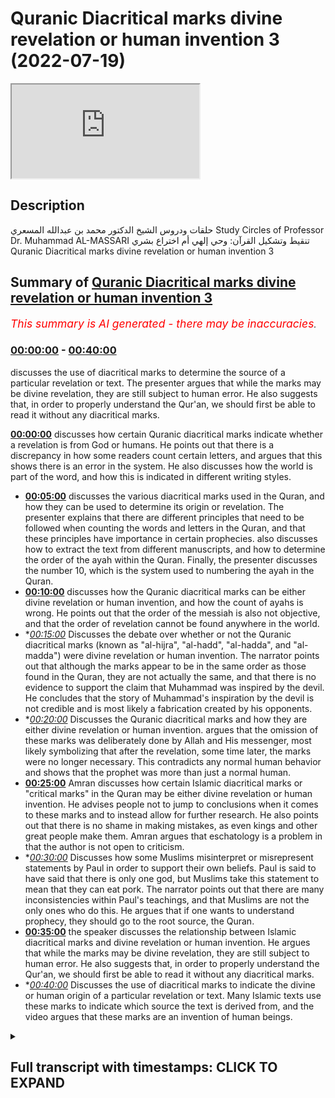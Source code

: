 # Quranic Diacritical marks divine revelation or human invention 3 (2022-07-19)

<iframe loading='lazy' src='https://www.youtube.com/embed/0rg8p-H6M0w'></iframe>

## Description

حلقات ودروس الشيخ الدكتور محمد بن عبدالله المسعري
Study Circles of Professor Dr. Muhammad AL-MASSARI
تنقيط وتشكيل القرآن: وحي إلهي أم اختراع بشري
Quranic Diacritical marks divine revelation or human invention 3

## Summary of [Quranic Diacritical marks divine revelation or human invention 3](https://www.youtube.com/watch?v=0rg8p-H6M0w)


*<span style="color:red; font-size:125%">This summary is AI generated - there may be inaccuracies</span>. [](/)*

### [00:00:00](https://www.youtube.com/watch?v=0rg8p-H6M0w&t=0) - [00:40:00](https://www.youtube.com/watch?v=0rg8p-H6M0w&t=2400)

 discusses the use of diacritical marks to determine the source of a particular revelation or text. The presenter argues that while the marks may be divine revelation, they are still subject to human error. He also suggests that, in order to properly understand the Qur'an, we should first be able to read it without any diacritical marks.

**[00:00:00](https://www.youtube.com/watch?v=0rg8p-H6M0w&t=0)** discusses how certain Quranic diacritical marks indicate whether a revelation is from God or humans. He points out that there is a discrepancy in how some readers count certain letters, and argues that this shows there is an error in the system. He also discusses how the world is part of the word, and how this is indicated in different writing styles.
* **[00:05:00](https://www.youtube.com/watch?v=0rg8p-H6M0w&t=300)** discusses the various diacritical marks used in the Quran, and how they can be used to determine its origin or revelation. The presenter explains that there are different principles that need to be followed when counting the words and letters in the Quran, and that these principles have importance in certain prophecies.  also discusses how to extract the text from different manuscripts, and how to determine the order of the ayah within the Quran. Finally, the presenter discusses the number 10, which is the system used to numbering the ayah in the Quran.
* **[00:10:00](https://www.youtube.com/watch?v=0rg8p-H6M0w&t=600)** discusses how the Quranic diacritical marks can be either divine revelation or human invention, and how the count of ayahs is wrong. He points out that the order of the messiah is also not objective, and that the order of revelation cannot be found anywhere in the world.
* **[00:15:00](https://www.youtube.com/watch?v=0rg8p-H6M0w&t=900)* Discusses the debate over whether or not the Quranic diacritical marks (known as "al-hijra", "al-hadd", "al-hadda", and "al-madda") were divine revelation or human invention. The narrator points out that although the marks appear to be in the same order as those found in the Quran, they are not actually the same, and that there is no evidence to support the claim that Muhammad was inspired by the devil. He concludes that the story of Muhammad's inspiration by the devil is not credible and is most likely a fabrication created by his opponents.
* **[00:20:00](https://www.youtube.com/watch?v=0rg8p-H6M0w&t=1200)* Discusses the Quranic diacritical marks and how they are either divine revelation or human invention. argues that the omission of these marks was deliberately done by Allah and His messenger, most likely symbolizing that after the revelation, some time later, the marks were no longer necessary. This contradicts any normal human behavior and shows that the prophet was more than just a normal human.
* **[00:25:00](https://www.youtube.com/watch?v=0rg8p-H6M0w&t=1500)** Amran discusses how certain Islamic diacritical marks or "critical marks" in the Quran may be either divine revelation or human invention. He advises people not to jump to conclusions when it comes to these marks and to instead allow for further research. He also points out that there is no shame in making mistakes, as even kings and other great people make them. Amran argues that eschatology is a problem in that the author is not open to criticism.
* **[00:30:00](https://www.youtube.com/watch?v=0rg8p-H6M0w&t=1800)* Discusses how some Muslims misinterpret or misrepresent statements by Paul in order to support their own beliefs. Paul is said to have said that there is only one god, but Muslims take this statement to mean that they can eat pork. The narrator points out that there are many inconsistencies within Paul's teachings, and that Muslims are not the only ones who do this. He argues that if one wants to understand prophecy, they should go to the root source, the Quran.
* **[00:35:00](https://www.youtube.com/watch?v=0rg8p-H6M0w&t=2100)**  the speaker discusses the relationship between Islamic diacritical marks and divine revelation or human invention. He argues that while the marks may be divine revelation, they are still subject to human error. He also suggests that, in order to properly understand the Qur'an, we should first be able to read it without any diacritical marks.
* **[00:40:00](https://www.youtube.com/watch?v=0rg8p-H6M0w&t=2400)* Discusses the use of diacritical marks to indicate the divine or human origin of a particular revelation or text. Many Islamic texts use these marks to indicate which source the text is derived from, and the video argues that these marks are an invention of human beings.

<details><summary><h2>Full transcript with timestamps: CLICK TO EXPAND</h2></summary>

[0:00:00](https://youtu.be/0rg8p-H6M0w?t=0) [Music]  
[0:00:24](https://youtu.be/0rg8p-H6M0w?t=24) so i i would say  
[0:00:27](https://youtu.be/0rg8p-H6M0w?t=27) these issues  
[0:00:29](https://youtu.be/0rg8p-H6M0w?t=29) are  
[0:00:32](https://youtu.be/0rg8p-H6M0w?t=32) someone can go there for example most  
[0:00:34](https://youtu.be/0rg8p-H6M0w?t=34) people now when they come like for  
[0:00:36](https://youtu.be/0rg8p-H6M0w?t=36) example this idiot and again say period  
[0:00:38](https://youtu.be/0rg8p-H6M0w?t=38) not the government the one who became  
[0:00:39](https://youtu.be/0rg8p-H6M0w?t=39) later possibly a capital one in america  
[0:00:41](https://youtu.be/0rg8p-H6M0w?t=41) who started this marvelous work about  
[0:00:43](https://youtu.be/0rg8p-H6M0w?t=43) the number 19 let's see it's miraculous  
[0:00:46](https://youtu.be/0rg8p-H6M0w?t=46) aspects and so on  
[0:00:48](https://youtu.be/0rg8p-H6M0w?t=48) he got stuck with with with with half's  
[0:00:51](https://youtu.be/0rg8p-H6M0w?t=51) reading  
[0:00:52](https://youtu.be/0rg8p-H6M0w?t=52) thinking that's that the quran  
[0:00:55](https://youtu.be/0rg8p-H6M0w?t=55) but this is an idiot  
[0:00:57](https://youtu.be/0rg8p-H6M0w?t=57) without verifying what's that how to  
[0:00:59](https://youtu.be/0rg8p-H6M0w?t=59) number eyes and so on until he came to  
[0:01:01](https://youtu.be/0rg8p-H6M0w?t=61) the two last ayahs of surat and  
[0:01:03](https://youtu.be/0rg8p-H6M0w?t=63) tawba are actually not in the uh are not  
[0:01:06](https://youtu.be/0rg8p-H6M0w?t=66) in quran  
[0:01:07](https://youtu.be/0rg8p-H6M0w?t=67) they become then an idiot  
[0:01:10](https://youtu.be/0rg8p-H6M0w?t=70) possibly even a kafir  
[0:01:12](https://youtu.be/0rg8p-H6M0w?t=72) went ballistic lost his mind and  
[0:01:14](https://youtu.be/0rg8p-H6M0w?t=74) ultimately ended believing that he's a  
[0:01:16](https://youtu.be/0rg8p-H6M0w?t=76) prophet i think that i think he's mental  
[0:01:18](https://youtu.be/0rg8p-H6M0w?t=78) and poor guys i think have a mental  
[0:01:19](https://youtu.be/0rg8p-H6M0w?t=79) disease but  
[0:01:21](https://youtu.be/0rg8p-H6M0w?t=81) because he did not  
[0:01:23](https://youtu.be/0rg8p-H6M0w?t=83) you remember we discussed that the  
[0:01:24](https://youtu.be/0rg8p-H6M0w?t=84) counting of the ayah in the quran and  
[0:01:26](https://youtu.be/0rg8p-H6M0w?t=86) how to add the the bhasa and all of  
[0:01:28](https://youtu.be/0rg8p-H6M0w?t=88) these things  
[0:01:29](https://youtu.be/0rg8p-H6M0w?t=89) and we concluded that the only counting  
[0:01:31](https://youtu.be/0rg8p-H6M0w?t=91) which is which we can rely upon  
[0:01:34](https://youtu.be/0rg8p-H6M0w?t=94) for various reasons and we mentioned  
[0:01:36](https://youtu.be/0rg8p-H6M0w?t=96) that is at the end of time let's finish  
[0:01:38](https://youtu.be/0rg8p-H6M0w?t=98) them again now in a summary is the count  
[0:01:40](https://youtu.be/0rg8p-H6M0w?t=100) of  
[0:01:41](https://youtu.be/0rg8p-H6M0w?t=101) of madinah and the count of the boswell  
[0:01:43](https://youtu.be/0rg8p-H6M0w?t=103) in the branch of jewry not the other  
[0:01:45](https://youtu.be/0rg8p-H6M0w?t=105) country  
[0:01:47](https://youtu.be/0rg8p-H6M0w?t=107) and the reason for that is that  
[0:01:49](https://youtu.be/0rg8p-H6M0w?t=109) historically  
[0:01:51](https://youtu.be/0rg8p-H6M0w?t=111) the reading of the dori is  
[0:01:56](https://youtu.be/0rg8p-H6M0w?t=116) africa since centuries before computers  
[0:01:59](https://youtu.be/0rg8p-H6M0w?t=119) have invented and so on it's number one  
[0:02:02](https://youtu.be/0rg8p-H6M0w?t=122) the reading of of uh  
[0:02:05](https://youtu.be/0rg8p-H6M0w?t=125) with both brushes  
[0:02:13](https://youtu.be/0rg8p-H6M0w?t=133) are available for centuries and they are  
[0:02:16](https://youtu.be/0rg8p-H6M0w?t=136) all fit exactly the same counting  
[0:02:17](https://youtu.be/0rg8p-H6M0w?t=137) principle  
[0:02:18](https://youtu.be/0rg8p-H6M0w?t=138) and the same counting numbers  
[0:02:21](https://youtu.be/0rg8p-H6M0w?t=141) and  
[0:02:22](https://youtu.be/0rg8p-H6M0w?t=142) the total number of eyes of the swallow  
[0:02:24](https://youtu.be/0rg8p-H6M0w?t=144) in that uh  
[0:02:26](https://youtu.be/0rg8p-H6M0w?t=146) the interesting eyes was like excluding  
[0:02:28](https://youtu.be/0rg8p-H6M0w?t=148) the basmati reservation  
[0:02:30](https://youtu.be/0rg8p-H6M0w?t=150) which is everywhere except since october  
[0:02:32](https://youtu.be/0rg8p-H6M0w?t=152) and if you add all the 200 there are  
[0:02:34](https://youtu.be/0rg8p-H6M0w?t=154) 130 investment to them who get a number  
[0:02:37](https://youtu.be/0rg8p-H6M0w?t=157) which is divisible by 19 who shall as  
[0:02:40](https://youtu.be/0rg8p-H6M0w?t=160) relate to the number of 19 sources  
[0:02:42](https://youtu.be/0rg8p-H6M0w?t=162) another hint of the importers were  
[0:02:43](https://youtu.be/0rg8p-H6M0w?t=163) number 19  
[0:02:44](https://youtu.be/0rg8p-H6M0w?t=164) but this is all before were established  
[0:02:47](https://youtu.be/0rg8p-H6M0w?t=167) and in the hands of the people millions  
[0:02:48](https://youtu.be/0rg8p-H6M0w?t=168) of people well before computer have been  
[0:02:50](https://youtu.be/0rg8p-H6M0w?t=170) limited before the number the issue of  
[0:02:52](https://youtu.be/0rg8p-H6M0w?t=172) number 19 and computerization has come  
[0:02:55](https://youtu.be/0rg8p-H6M0w?t=175) so this regard as like metaphysical  
[0:02:57](https://youtu.be/0rg8p-H6M0w?t=177) evidence for them for the disnumbering  
[0:02:59](https://youtu.be/0rg8p-H6M0w?t=179) and these two  
[0:03:01](https://youtu.be/0rg8p-H6M0w?t=181) three leaders and three narrators  
[0:03:04](https://youtu.be/0rg8p-H6M0w?t=184) agreeing on millions of people and cool  
[0:03:06](https://youtu.be/0rg8p-H6M0w?t=186) areas of muslim world unfortunately the  
[0:03:08](https://youtu.be/0rg8p-H6M0w?t=188) majority and also we argued  
[0:03:11](https://youtu.be/0rg8p-H6M0w?t=191) that the fact that huffs does not have a  
[0:03:13](https://youtu.be/0rg8p-H6M0w?t=193) consistent system in in encountering the  
[0:03:16](https://youtu.be/0rg8p-H6M0w?t=196) the torah in qatar the disconnected  
[0:03:18](https://youtu.be/0rg8p-H6M0w?t=198) letters  
[0:03:21](https://youtu.be/0rg8p-H6M0w?t=201) etc  
[0:03:23](https://youtu.be/0rg8p-H6M0w?t=203) in some places he comes from a separate  
[0:03:25](https://youtu.be/0rg8p-H6M0w?t=205) ayah that al-baqarah and other places  
[0:03:27](https://youtu.be/0rg8p-H6M0w?t=207) don't count them  
[0:03:29](https://youtu.be/0rg8p-H6M0w?t=209) there's a consistent rule while we have  
[0:03:31](https://youtu.be/0rg8p-H6M0w?t=211) for example all other either do not  
[0:03:33](https://youtu.be/0rg8p-H6M0w?t=213) count them except that the the  
[0:03:35](https://youtu.be/0rg8p-H6M0w?t=215) the  
[0:03:36](https://youtu.be/0rg8p-H6M0w?t=216) hemsy rita the hamsa leader khan doesn't  
[0:03:38](https://youtu.be/0rg8p-H6M0w?t=218) count them exceptions  
[0:03:40](https://youtu.be/0rg8p-H6M0w?t=220) uh  
[0:03:41](https://youtu.be/0rg8p-H6M0w?t=221) it counts hamilton half two is  
[0:03:43](https://youtu.be/0rg8p-H6M0w?t=223) everywhere  
[0:03:45](https://youtu.be/0rg8p-H6M0w?t=225) them so we have the we have the this  
[0:03:47](https://youtu.be/0rg8p-H6M0w?t=227) condo discordance there  
[0:03:49](https://youtu.be/0rg8p-H6M0w?t=229) the rest all the rest of readers they  
[0:03:51](https://youtu.be/0rg8p-H6M0w?t=231) don't count them as i at all  
[0:03:53](https://youtu.be/0rg8p-H6M0w?t=233) including basley and madari so that must  
[0:03:56](https://youtu.be/0rg8p-H6M0w?t=236) be the correct one  
[0:03:58](https://youtu.be/0rg8p-H6M0w?t=238) which shows the half the half's count  
[0:04:00](https://youtu.be/0rg8p-H6M0w?t=240) cannot be the correct one there's some  
[0:04:02](https://youtu.be/0rg8p-H6M0w?t=242) error in it  
[0:04:04](https://youtu.be/0rg8p-H6M0w?t=244) so we have to  
[0:04:05](https://youtu.be/0rg8p-H6M0w?t=245) so you have to do these things before  
[0:04:07](https://youtu.be/0rg8p-H6M0w?t=247) indulging into deeper and more complex  
[0:04:10](https://youtu.be/0rg8p-H6M0w?t=250) issues of counting i as accounting words  
[0:04:15](https://youtu.be/0rg8p-H6M0w?t=255) you have to say to certain questions  
[0:04:18](https://youtu.be/0rg8p-H6M0w?t=258) questions if you can't for example the  
[0:04:19](https://youtu.be/0rg8p-H6M0w?t=259) words of the quran  
[0:04:21](https://youtu.be/0rg8p-H6M0w?t=261) you have to define what's the word  
[0:04:23](https://youtu.be/0rg8p-H6M0w?t=263) obviously in arabic the word was written  
[0:04:25](https://youtu.be/0rg8p-H6M0w?t=265) together  
[0:04:26](https://youtu.be/0rg8p-H6M0w?t=266) now the issue of the world  
[0:04:29](https://youtu.be/0rg8p-H6M0w?t=269) the law for example in most egyptian  
[0:04:31](https://youtu.be/0rg8p-H6M0w?t=271) writing modern writing at least is  
[0:04:33](https://youtu.be/0rg8p-H6M0w?t=273) regarded as separate words but all other  
[0:04:36](https://youtu.be/0rg8p-H6M0w?t=276) writings and also the old messiah shown  
[0:04:38](https://youtu.be/0rg8p-H6M0w?t=278) to indicate the world is part of the  
[0:04:39](https://youtu.be/0rg8p-H6M0w?t=279) word which comes after  
[0:05:06](https://youtu.be/0rg8p-H6M0w?t=306) it will be 11 words  
[0:05:08](https://youtu.be/0rg8p-H6M0w?t=308) so you have to put a certain principle  
[0:05:10](https://youtu.be/0rg8p-H6M0w?t=310) and stick to it  
[0:05:12](https://youtu.be/0rg8p-H6M0w?t=312) that's concerning counting the words and  
[0:05:14](https://youtu.be/0rg8p-H6M0w?t=314) counting the words have certain  
[0:05:15](https://youtu.be/0rg8p-H6M0w?t=315) importance in certain prophecies and  
[0:05:17](https://youtu.be/0rg8p-H6M0w?t=317) satan i think uh miraculous aspect of  
[0:05:20](https://youtu.be/0rg8p-H6M0w?t=320) the word the word 90  
[0:05:22](https://youtu.be/0rg8p-H6M0w?t=322) then in addition to that we have the  
[0:05:25](https://youtu.be/0rg8p-H6M0w?t=325) issue of  
[0:05:26](https://youtu.be/0rg8p-H6M0w?t=326) of of counting the letters  
[0:05:29](https://youtu.be/0rg8p-H6M0w?t=329) then we have to go to the initial uh  
[0:05:31](https://youtu.be/0rg8p-H6M0w?t=331) orthomania writing  
[0:05:33](https://youtu.be/0rg8p-H6M0w?t=333) and this is very very difficult to  
[0:05:35](https://youtu.be/0rg8p-H6M0w?t=335) descend but it can be extracted  
[0:05:39](https://youtu.be/0rg8p-H6M0w?t=339) but if you check for example the various  
[0:05:41](https://youtu.be/0rg8p-H6M0w?t=341) programs which even count letters of the  
[0:05:43](https://youtu.be/0rg8p-H6M0w?t=343) quran you find various programs now  
[0:05:45](https://youtu.be/0rg8p-H6M0w?t=345) available  
[0:05:47](https://youtu.be/0rg8p-H6M0w?t=347) and they  
[0:05:49](https://youtu.be/0rg8p-H6M0w?t=349) they all  
[0:05:50](https://youtu.be/0rg8p-H6M0w?t=350) they have some variations in metal  
[0:05:52](https://youtu.be/0rg8p-H6M0w?t=352) counting of the words because they have  
[0:05:55](https://youtu.be/0rg8p-H6M0w?t=355) variations in in the uthmanis script  
[0:05:57](https://youtu.be/0rg8p-H6M0w?t=357) initial manuscript the one without dots  
[0:05:59](https://youtu.be/0rg8p-H6M0w?t=359) etc  
[0:06:01](https://youtu.be/0rg8p-H6M0w?t=361) to get that of the old messiah  
[0:06:04](https://youtu.be/0rg8p-H6M0w?t=364) so some verification and work has to be  
[0:06:06](https://youtu.be/0rg8p-H6M0w?t=366) done there  
[0:06:08](https://youtu.be/0rg8p-H6M0w?t=368) one of them seems to be closest i'm not  
[0:06:10](https://youtu.be/0rg8p-H6M0w?t=370) saying it's the correct one why i'm  
[0:06:12](https://youtu.be/0rg8p-H6M0w?t=372) concluding scores because it seems to be  
[0:06:15](https://youtu.be/0rg8p-H6M0w?t=375) bringing the following result without  
[0:06:17](https://youtu.be/0rg8p-H6M0w?t=377) being preempted so the the program is  
[0:06:20](https://youtu.be/0rg8p-H6M0w?t=380) designed long ago and it's available and  
[0:06:22](https://youtu.be/0rg8p-H6M0w?t=382) the text is there extracted  
[0:06:25](https://youtu.be/0rg8p-H6M0w?t=385) it ends with the following results so  
[0:06:27](https://youtu.be/0rg8p-H6M0w?t=387) that no ends having a discount  
[0:06:30](https://youtu.be/0rg8p-H6M0w?t=390) having 950 letters  
[0:06:33](https://youtu.be/0rg8p-H6M0w?t=393) but it's very interesting because 950 is  
[0:06:35](https://youtu.be/0rg8p-H6M0w?t=395) the number of years more was giving  
[0:06:37](https://youtu.be/0rg8p-H6M0w?t=397) doubtless people  
[0:06:40](https://youtu.be/0rg8p-H6M0w?t=400) interesting  
[0:06:41](https://youtu.be/0rg8p-H6M0w?t=401) fitting with the sword but not only that  
[0:06:44](https://youtu.be/0rg8p-H6M0w?t=404) 950 is also a multiple of 19.  
[0:06:49](https://youtu.be/0rg8p-H6M0w?t=409) individuals of that so all of these are  
[0:06:50](https://youtu.be/0rg8p-H6M0w?t=410) interesting things  
[0:06:52](https://youtu.be/0rg8p-H6M0w?t=412) but that's not that's not absolutely  
[0:06:54](https://youtu.be/0rg8p-H6M0w?t=414) true but this tips the balance inside of  
[0:06:56](https://youtu.be/0rg8p-H6M0w?t=416) this schedule it's two or three  
[0:06:58](https://youtu.be/0rg8p-H6M0w?t=418) programs that the text  
[0:07:00](https://youtu.be/0rg8p-H6M0w?t=420) which has been extracted from from  
[0:07:02](https://youtu.be/0rg8p-H6M0w?t=422) various documents by by by this program  
[0:07:05](https://youtu.be/0rg8p-H6M0w?t=425) and uh obviously available as text file  
[0:07:08](https://youtu.be/0rg8p-H6M0w?t=428) i think i i ask someone to to extract  
[0:07:10](https://youtu.be/0rg8p-H6M0w?t=430) that go to the the program and  
[0:07:13](https://youtu.be/0rg8p-H6M0w?t=433) i think it's available as a text in the  
[0:07:14](https://youtu.be/0rg8p-H6M0w?t=434) program but maybe as a database he can  
[0:07:17](https://youtu.be/0rg8p-H6M0w?t=437) extract the text from it seems to be the  
[0:07:18](https://youtu.be/0rg8p-H6M0w?t=438) closer one but does not it's not  
[0:07:20](https://youtu.be/0rg8p-H6M0w?t=440) absolute we have to verify almost every  
[0:07:22](https://youtu.be/0rg8p-H6M0w?t=442) eye and every place  
[0:07:29](https://youtu.be/0rg8p-H6M0w?t=449) so we have we have we have to do some  
[0:07:31](https://youtu.be/0rg8p-H6M0w?t=451) some some work in this direction  
[0:07:33](https://youtu.be/0rg8p-H6M0w?t=453) before we we indulge in numerics and  
[0:07:35](https://youtu.be/0rg8p-H6M0w?t=455) things like that which is uh i think  
[0:07:37](https://youtu.be/0rg8p-H6M0w?t=457) it's it's a is an important that this  
[0:07:38](https://youtu.be/0rg8p-H6M0w?t=458) subject and we are getting there it says  
[0:07:41](https://youtu.be/0rg8p-H6M0w?t=461) matters are getting mature in that  
[0:07:42](https://youtu.be/0rg8p-H6M0w?t=462) direction but uh  
[0:07:45](https://youtu.be/0rg8p-H6M0w?t=465) it would be full foolish to go in that  
[0:07:48](https://youtu.be/0rg8p-H6M0w?t=468) direction before uh also how do we  
[0:07:51](https://youtu.be/0rg8p-H6M0w?t=471) counter the uh the the  
[0:07:53](https://youtu.be/0rg8p-H6M0w?t=473) the eyes of the swollen is clear we  
[0:07:55](https://youtu.be/0rg8p-H6M0w?t=475) discussed that also in here in when we  
[0:07:58](https://youtu.be/0rg8p-H6M0w?t=478) started the uh these holocaust we  
[0:08:00](https://youtu.be/0rg8p-H6M0w?t=480) discussed that uh the the basque mother  
[0:08:03](https://youtu.be/0rg8p-H6M0w?t=483) should be not counted from the surah  
[0:08:04](https://youtu.be/0rg8p-H6M0w?t=484) regarded as ayah number zero  
[0:08:07](https://youtu.be/0rg8p-H6M0w?t=487) uh we can call it the ayah number zero  
[0:08:09](https://youtu.be/0rg8p-H6M0w?t=489) of the ayah of the surah so when we talk  
[0:08:12](https://youtu.be/0rg8p-H6M0w?t=492) about the count of the swallow mean the  
[0:08:13](https://youtu.be/0rg8p-H6M0w?t=493) number of the last ayah in this world  
[0:08:15](https://youtu.be/0rg8p-H6M0w?t=495) let's say we fix the numbers according  
[0:08:17](https://youtu.be/0rg8p-H6M0w?t=497) to  
[0:08:18](https://youtu.be/0rg8p-H6M0w?t=498) to  
[0:08:19](https://youtu.be/0rg8p-H6M0w?t=499) uh uh to  
[0:08:22](https://youtu.be/0rg8p-H6M0w?t=502) to  
[0:08:23](https://youtu.be/0rg8p-H6M0w?t=503) nafiya and the  
[0:08:24](https://youtu.be/0rg8p-H6M0w?t=504) durian as we said this is the valid one  
[0:08:27](https://youtu.be/0rg8p-H6M0w?t=507) until now until proven otherwise i think  
[0:08:29](https://youtu.be/0rg8p-H6M0w?t=509) this is about it i think evidence for  
[0:08:31](https://youtu.be/0rg8p-H6M0w?t=511) that is overwhelming  
[0:08:33](https://youtu.be/0rg8p-H6M0w?t=513) then for example the fat has 7is  
[0:08:38](https://youtu.be/0rg8p-H6M0w?t=518) not like half half is also seven eyes  
[0:08:40](https://youtu.be/0rg8p-H6M0w?t=520) but seven eyes regarding  
[0:08:42](https://youtu.be/0rg8p-H6M0w?t=522) and fatty as best as number one which is  
[0:08:45](https://youtu.be/0rg8p-H6M0w?t=525) wrong because this does not synchronize  
[0:08:48](https://youtu.be/0rg8p-H6M0w?t=528) with all other industries  
[0:08:50](https://youtu.be/0rg8p-H6M0w?t=530) so we have to we have to renumber  
[0:09:06](https://youtu.be/0rg8p-H6M0w?t=546) everything is consistent for example  
[0:09:10](https://youtu.be/0rg8p-H6M0w?t=550) but if we ask ourselves what is the  
[0:09:12](https://youtu.be/0rg8p-H6M0w?t=552) number what is the numbering or the  
[0:09:14](https://youtu.be/0rg8p-H6M0w?t=554) order of the ayah uh  
[0:09:20](https://youtu.be/0rg8p-H6M0w?t=560) in  
[0:09:38](https://youtu.be/0rg8p-H6M0w?t=578) but what is its order in the quran is  
[0:09:40](https://youtu.be/0rg8p-H6M0w?t=580) order the quran is containing everything  
[0:09:42](https://youtu.be/0rg8p-H6M0w?t=582) including the bismarck so  
[0:09:47](https://youtu.be/0rg8p-H6M0w?t=587) seven fatiha that's it  
[0:09:52](https://youtu.be/0rg8p-H6M0w?t=592) and then the first one in bakara  
[0:09:55](https://youtu.be/0rg8p-H6M0w?t=595) is 10  
[0:09:59](https://youtu.be/0rg8p-H6M0w?t=599) that's the system which you have to  
[0:10:00](https://youtu.be/0rg8p-H6M0w?t=600) follow because you cannot regard if you  
[0:10:03](https://youtu.be/0rg8p-H6M0w?t=603) look at the quran as a whole you cannot  
[0:10:05](https://youtu.be/0rg8p-H6M0w?t=605) take the  
[0:10:06](https://youtu.be/0rg8p-H6M0w?t=606) the basmati out of it if you look at the  
[0:10:08](https://youtu.be/0rg8p-H6M0w?t=608) surah the basmala is just number zero is  
[0:10:10](https://youtu.be/0rg8p-H6M0w?t=610) not counted as the eye of the surah it  
[0:10:12](https://youtu.be/0rg8p-H6M0w?t=612) is a separating ayah but it's i of the  
[0:10:14](https://youtu.be/0rg8p-H6M0w?t=614) quran which certainly  
[0:10:18](https://youtu.be/0rg8p-H6M0w?t=618) so the count has to be in a consistent  
[0:10:20](https://youtu.be/0rg8p-H6M0w?t=620) system because this system is like that  
[0:10:27](https://youtu.be/0rg8p-H6M0w?t=627) the correct count is this number one but  
[0:10:30](https://youtu.be/0rg8p-H6M0w?t=630) it's number what i said 10  
[0:10:32](https://youtu.be/0rg8p-H6M0w?t=632) relative to the the quran to the total  
[0:10:35](https://youtu.be/0rg8p-H6M0w?t=635) it is number one in bakara and about it  
[0:10:36](https://youtu.be/0rg8p-H6M0w?t=636) which obviously not what we have in half  
[0:10:40](https://youtu.be/0rg8p-H6M0w?t=640) and half so we have it  
[0:10:42](https://youtu.be/0rg8p-H6M0w?t=642) we don't know how to count it's not the  
[0:10:44](https://youtu.be/0rg8p-H6M0w?t=644) there's no consistent way but even if we  
[0:10:46](https://youtu.be/0rg8p-H6M0w?t=646) come to house according what's in the  
[0:10:48](https://youtu.be/0rg8p-H6M0w?t=648) house it will it will come wrong because  
[0:10:50](https://youtu.be/0rg8p-H6M0w?t=650) it will be al-fatiha would be  
[0:10:52](https://youtu.be/0rg8p-H6M0w?t=652) would be seven because he counted the  
[0:10:54](https://youtu.be/0rg8p-H6M0w?t=654) best mother wrongly then we have the bad  
[0:10:57](https://youtu.be/0rg8p-H6M0w?t=657) mother of bakara is  
[0:10:59](https://youtu.be/0rg8p-H6M0w?t=659) if you follow the same principle it will  
[0:11:01](https://youtu.be/0rg8p-H6M0w?t=661) be it will be eight and then alpharam  
[0:11:03](https://youtu.be/0rg8p-H6M0w?t=663) will be will be nine and this will be  
[0:11:05](https://youtu.be/0rg8p-H6M0w?t=665) number ten accidentally there will be  
[0:11:07](https://youtu.be/0rg8p-H6M0w?t=667) that will be number ten because because  
[0:11:09](https://youtu.be/0rg8p-H6M0w?t=669) the error in the fatty has corrected by  
[0:11:12](https://youtu.be/0rg8p-H6M0w?t=672) iflami but that's only accidentally here  
[0:11:14](https://youtu.be/0rg8p-H6M0w?t=674) another place it will not correct  
[0:11:16](https://youtu.be/0rg8p-H6M0w?t=676) but it's just by accident  
[0:11:18](https://youtu.be/0rg8p-H6M0w?t=678) but consistently we have to follow that  
[0:11:21](https://youtu.be/0rg8p-H6M0w?t=681) just take this example  
[0:11:23](https://youtu.be/0rg8p-H6M0w?t=683) starting from fatiha so if when we have  
[0:11:26](https://youtu.be/0rg8p-H6M0w?t=686) some people doing prophecies and so  
[0:11:27](https://youtu.be/0rg8p-H6M0w?t=687) which i am very doubtful by the way like  
[0:11:30](https://youtu.be/0rg8p-H6M0w?t=690) he has very nice prophecies and very  
[0:11:32](https://youtu.be/0rg8p-H6M0w?t=692) nice issues which is worth looking at  
[0:11:34](https://youtu.be/0rg8p-H6M0w?t=694) anyway i'm not saying it's completely  
[0:11:35](https://youtu.be/0rg8p-H6M0w?t=695) wrong but i am still  
[0:11:37](https://youtu.be/0rg8p-H6M0w?t=697) until i have verified  
[0:11:40](https://youtu.be/0rg8p-H6M0w?t=700) the various things of counts  
[0:11:43](https://youtu.be/0rg8p-H6M0w?t=703) he says this ayah is number four hundred  
[0:11:45](https://youtu.be/0rg8p-H6M0w?t=705) or three thousand seven from the  
[0:11:46](https://youtu.be/0rg8p-H6M0w?t=706) beginning of the program which count he  
[0:11:49](https://youtu.be/0rg8p-H6M0w?t=709) has used  
[0:11:50](https://youtu.be/0rg8p-H6M0w?t=710) if it is not a consistent one  
[0:11:53](https://youtu.be/0rg8p-H6M0w?t=713) a proven one i say the proven one is  
[0:11:55](https://youtu.be/0rg8p-H6M0w?t=715) that what i said because in the counting  
[0:11:56](https://youtu.be/0rg8p-H6M0w?t=716) i have no doubt about discounting  
[0:11:58](https://youtu.be/0rg8p-H6M0w?t=718) the accounting of nafta and the durian  
[0:12:01](https://youtu.be/0rg8p-H6M0w?t=721) is an absolute one i am not going to  
[0:12:03](https://youtu.be/0rg8p-H6M0w?t=723) give that up definitely i don't think  
[0:12:04](https://youtu.be/0rg8p-H6M0w?t=724) there is any other account will stand is  
[0:12:06](https://youtu.be/0rg8p-H6M0w?t=726) enough to say that the count in half is  
[0:12:09](https://youtu.be/0rg8p-H6M0w?t=729) wrong because the the iflame is given  
[0:12:11](https://youtu.be/0rg8p-H6M0w?t=731) number one in bakara or given elsewhere  
[0:12:13](https://youtu.be/0rg8p-H6M0w?t=733) certain numbers and other  
[0:12:15](https://youtu.be/0rg8p-H6M0w?t=735) arms giving the numbers and this does  
[0:12:17](https://youtu.be/0rg8p-H6M0w?t=737) not synchronize with the alaridas and  
[0:12:19](https://youtu.be/0rg8p-H6M0w?t=739) this is singular is an oddity in that  
[0:12:22](https://youtu.be/0rg8p-H6M0w?t=742) between the seven leaders and the  
[0:12:23](https://youtu.be/0rg8p-H6M0w?t=743) tentative and the voter leaders  
[0:12:25](https://youtu.be/0rg8p-H6M0w?t=745) cannot be accepted must be discounted  
[0:12:27](https://youtu.be/0rg8p-H6M0w?t=747) must be a mistake  
[0:12:29](https://youtu.be/0rg8p-H6M0w?t=749) must be not that  
[0:12:32](https://youtu.be/0rg8p-H6M0w?t=752) it's a minor mistake it doesn't violate  
[0:12:34](https://youtu.be/0rg8p-H6M0w?t=754) anything the quran is not violated by  
[0:12:36](https://youtu.be/0rg8p-H6M0w?t=756) that but it's only an external issue  
[0:12:38](https://youtu.be/0rg8p-H6M0w?t=758) related to account but it will not help  
[0:12:41](https://youtu.be/0rg8p-H6M0w?t=761) us in getting issues related numerical  
[0:12:44](https://youtu.be/0rg8p-H6M0w?t=764) and miracle aspects we have to forget  
[0:12:46](https://youtu.be/0rg8p-H6M0w?t=766) about this one  
[0:12:47](https://youtu.be/0rg8p-H6M0w?t=767) so that's one one and then how to count  
[0:12:49](https://youtu.be/0rg8p-H6M0w?t=769) from the guinness con i said we must  
[0:13:04](https://youtu.be/0rg8p-H6M0w?t=784) not quran this is just just the name of  
[0:13:06](https://youtu.be/0rg8p-H6M0w?t=786) this world just attacked him and this  
[0:13:08](https://youtu.be/0rg8p-H6M0w?t=788) reason is enclosed in a in between bars  
[0:13:10](https://youtu.be/0rg8p-H6M0w?t=790) and so on everyone knows that  
[0:13:13](https://youtu.be/0rg8p-H6M0w?t=793) but  
[0:13:13](https://youtu.be/0rg8p-H6M0w?t=793) is definitely one  
[0:13:17](https://youtu.be/0rg8p-H6M0w?t=797) so if we count from  
[0:13:19](https://youtu.be/0rg8p-H6M0w?t=799) any ayah in the quran  
[0:13:21](https://youtu.be/0rg8p-H6M0w?t=801) how what is what is this order in the  
[0:13:22](https://youtu.be/0rg8p-H6M0w?t=802) quran as it is and the order of the  
[0:13:24](https://youtu.be/0rg8p-H6M0w?t=804) messiah is also by talking one muslim in  
[0:13:26](https://youtu.be/0rg8p-H6M0w?t=806) the word in disorder  
[0:13:28](https://youtu.be/0rg8p-H6M0w?t=808) even i i mentioned also the story that  
[0:13:31](https://youtu.be/0rg8p-H6M0w?t=811) that  
[0:13:31](https://youtu.be/0rg8p-H6M0w?t=811) evening nadeem in his  
[0:13:46](https://youtu.be/0rg8p-H6M0w?t=826) according to the elite ali has almost  
[0:13:48](https://youtu.be/0rg8p-H6M0w?t=828) half has written a must-have when he is  
[0:13:50](https://youtu.be/0rg8p-H6M0w?t=830) secluding himself after  
[0:13:52](https://youtu.be/0rg8p-H6M0w?t=832) all this imaginary story which is  
[0:13:54](https://youtu.be/0rg8p-H6M0w?t=834) fabricated anyway  
[0:13:56](https://youtu.be/0rg8p-H6M0w?t=836) a must-have according to the order of  
[0:13:58](https://youtu.be/0rg8p-H6M0w?t=838) revelation  
[0:14:01](https://youtu.be/0rg8p-H6M0w?t=841) but no where in the world is the one is  
[0:14:03](https://youtu.be/0rg8p-H6M0w?t=843) objective he's a scientist he's a man of  
[0:14:05](https://youtu.be/0rg8p-H6M0w?t=845) knowledge  
[0:14:07](https://youtu.be/0rg8p-H6M0w?t=847) nowhere and then he heard that some  
[0:14:09](https://youtu.be/0rg8p-H6M0w?t=849) people having in kufa a must-have ali  
[0:14:12](https://youtu.be/0rg8p-H6M0w?t=852) with his hand writing or something  
[0:14:14](https://youtu.be/0rg8p-H6M0w?t=854) so i say we took the trouble and  
[0:14:16](https://youtu.be/0rg8p-H6M0w?t=856) traveled to kufa  
[0:14:18](https://youtu.be/0rg8p-H6M0w?t=858) at that time trouble was it was a  
[0:14:20](https://youtu.be/0rg8p-H6M0w?t=860) nightmare don't think it's like today  
[0:14:22](https://youtu.be/0rg8p-H6M0w?t=862) just take a plane and just have to  
[0:14:23](https://youtu.be/0rg8p-H6M0w?t=863) accommodate and maybe get from one of  
[0:14:25](https://youtu.be/0rg8p-H6M0w?t=865) you in front of a couple of thousands no  
[0:14:27](https://youtu.be/0rg8p-H6M0w?t=867) no it was sometimes life-threatening  
[0:14:29](https://youtu.be/0rg8p-H6M0w?t=869) traveled to kufa met these people they  
[0:14:31](https://youtu.be/0rg8p-H6M0w?t=871) brought that from  
[0:14:33](https://youtu.be/0rg8p-H6M0w?t=873) they were saving it very very  
[0:14:34](https://youtu.be/0rg8p-H6M0w?t=874) meticulously  
[0:14:36](https://youtu.be/0rg8p-H6M0w?t=876) say i scrutinized it it is the old  
[0:14:38](https://youtu.be/0rg8p-H6M0w?t=878) script i don't he did not say what's all  
[0:14:40](https://youtu.be/0rg8p-H6M0w?t=880) script most likely miss the hijab which  
[0:14:42](https://youtu.be/0rg8p-H6M0w?t=882) is good looks good  
[0:14:44](https://youtu.be/0rg8p-H6M0w?t=884) and  
[0:14:46](https://youtu.be/0rg8p-H6M0w?t=886) the the the parchment the the skin its  
[0:14:49](https://youtu.be/0rg8p-H6M0w?t=889) own skin on parchment paper that's in  
[0:14:51](https://youtu.be/0rg8p-H6M0w?t=891) the fourth century paper was nobody was  
[0:14:53](https://youtu.be/0rg8p-H6M0w?t=893) using skin anymore so the parchment is  
[0:14:55](https://youtu.be/0rg8p-H6M0w?t=895) old so he could from just by eyesight by  
[0:14:58](https://youtu.be/0rg8p-H6M0w?t=898) scrutinizing his amount of scholarship  
[0:15:01](https://youtu.be/0rg8p-H6M0w?t=901) man of books and so on scrutiny just by  
[0:15:03](https://youtu.be/0rg8p-H6M0w?t=903) the eyesight by the corner it's old it  
[0:15:06](https://youtu.be/0rg8p-H6M0w?t=906) seems weird from ali's writing  
[0:15:09](https://youtu.be/0rg8p-H6M0w?t=909) it could be very well really rated  
[0:15:11](https://youtu.be/0rg8p-H6M0w?t=911) unfortunately we don't have that maybe  
[0:15:12](https://youtu.be/0rg8p-H6M0w?t=912) it appears one day we don't know anyway  
[0:15:15](https://youtu.be/0rg8p-H6M0w?t=915) and he said  
[0:15:17](https://youtu.be/0rg8p-H6M0w?t=917) and they checked the order and so on it  
[0:15:20](https://youtu.be/0rg8p-H6M0w?t=920) is the same order we have it almost  
[0:15:22](https://youtu.be/0rg8p-H6M0w?t=922) so  
[0:15:22](https://youtu.be/0rg8p-H6M0w?t=922) what what the hassle the elite are  
[0:15:24](https://youtu.be/0rg8p-H6M0w?t=924) claiming doesn't seem to be true so this  
[0:15:27](https://youtu.be/0rg8p-H6M0w?t=927) only must have in the world someone  
[0:15:28](https://youtu.be/0rg8p-H6M0w?t=928) claiming belonging to ali is in the same  
[0:15:31](https://youtu.be/0rg8p-H6M0w?t=931) order  
[0:15:36](https://youtu.be/0rg8p-H6M0w?t=936) i don't know that's different from this  
[0:15:38](https://youtu.be/0rg8p-H6M0w?t=938) is must out then this story is not true  
[0:15:41](https://youtu.be/0rg8p-H6M0w?t=941) and if the story is true there's nothing  
[0:15:43](https://youtu.be/0rg8p-H6M0w?t=943) i say the torah story is not true  
[0:15:45](https://youtu.be/0rg8p-H6M0w?t=945) definitely  
[0:15:47](https://youtu.be/0rg8p-H6M0w?t=947) this is and is it is muslim  
[0:15:50](https://youtu.be/0rg8p-H6M0w?t=950) most likely  
[0:15:51](https://youtu.be/0rg8p-H6M0w?t=951) and most likely it's gone  
[0:16:04](https://youtu.be/0rg8p-H6M0w?t=964) m  
[0:16:09](https://youtu.be/0rg8p-H6M0w?t=969) so the order we don't need to discuss  
[0:16:11](https://youtu.be/0rg8p-H6M0w?t=971) only how to count properly  
[0:16:13](https://youtu.be/0rg8p-H6M0w?t=973) so all these things have to be  
[0:16:14](https://youtu.be/0rg8p-H6M0w?t=974) established so going back summarizing  
[0:16:17](https://youtu.be/0rg8p-H6M0w?t=977) we repeated maybe the first and second  
[0:16:19](https://youtu.be/0rg8p-H6M0w?t=979) half it's good to repeat from time to  
[0:16:21](https://youtu.be/0rg8p-H6M0w?t=981) time because these things may come  
[0:16:25](https://youtu.be/0rg8p-H6M0w?t=985) it's not the claim that is the the  
[0:16:27](https://youtu.be/0rg8p-H6M0w?t=987) athletic marks or these uh intrinsic  
[0:16:30](https://youtu.be/0rg8p-H6M0w?t=990) punctuation of the letters are  
[0:16:31](https://youtu.be/0rg8p-H6M0w?t=991) revelation not revelation is  
[0:16:34](https://youtu.be/0rg8p-H6M0w?t=994) is  
[0:16:36](https://youtu.be/0rg8p-H6M0w?t=996) is not  
[0:16:37](https://youtu.be/0rg8p-H6M0w?t=997) it is not  
[0:16:39](https://youtu.be/0rg8p-H6M0w?t=999) it is not formulated properly  
[0:16:42](https://youtu.be/0rg8p-H6M0w?t=1002) it's not familiar with they may have  
[0:16:44](https://youtu.be/0rg8p-H6M0w?t=1004) been omitted initially deliberately by  
[0:16:46](https://youtu.be/0rg8p-H6M0w?t=1006) the revelation allowing various  
[0:16:49](https://youtu.be/0rg8p-H6M0w?t=1009) variations of dotting and various  
[0:16:50](https://youtu.be/0rg8p-H6M0w?t=1010) variations developing by allah if he's  
[0:16:53](https://youtu.be/0rg8p-H6M0w?t=1013) the reveal of the quran which is the  
[0:16:55](https://youtu.be/0rg8p-H6M0w?t=1015) hypothesis we are starting with  
[0:16:56](https://youtu.be/0rg8p-H6M0w?t=1016) fundamental budget which is the relevant  
[0:16:59](https://youtu.be/0rg8p-H6M0w?t=1019) for us  
[0:17:00](https://youtu.be/0rg8p-H6M0w?t=1020) and we build on that  
[0:17:02](https://youtu.be/0rg8p-H6M0w?t=1022) and  
[0:17:03](https://youtu.be/0rg8p-H6M0w?t=1023) none there none there will come back  
[0:17:06](https://youtu.be/0rg8p-H6M0w?t=1026) refuting the initial hypothesis nothing  
[0:17:08](https://youtu.be/0rg8p-H6M0w?t=1028) could return hypothesis simply because  
[0:17:11](https://youtu.be/0rg8p-H6M0w?t=1031) every other dot is either gibberish or  
[0:17:14](https://youtu.be/0rg8p-H6M0w?t=1034) a very same uh  
[0:17:16](https://youtu.be/0rg8p-H6M0w?t=1036) something which have good sense  
[0:17:19](https://youtu.be/0rg8p-H6M0w?t=1039) makes good sense even if the sense is  
[0:17:21](https://youtu.be/0rg8p-H6M0w?t=1041) secondary of nothing like even this  
[0:17:22](https://youtu.be/0rg8p-H6M0w?t=1042) idiot vision would when he uh  
[0:17:26](https://youtu.be/0rg8p-H6M0w?t=1046) changed nigeria into new zealand  
[0:17:28](https://youtu.be/0rg8p-H6M0w?t=1048) it did not motivate the quran make  
[0:17:30](https://youtu.be/0rg8p-H6M0w?t=1050) anything wrong or anything no they just  
[0:17:32](https://youtu.be/0rg8p-H6M0w?t=1052) made it they were  
[0:17:34](https://youtu.be/0rg8p-H6M0w?t=1054) they they departed him and they were in  
[0:17:35](https://youtu.be/0rg8p-H6M0w?t=1055) back of their cameras  
[0:17:36](https://youtu.be/0rg8p-H6M0w?t=1056) [Music]  
[0:17:38](https://youtu.be/0rg8p-H6M0w?t=1058) i could hear the responses  
[0:17:40](https://youtu.be/0rg8p-H6M0w?t=1060) nothing wrong with that maybe they were  
[0:17:41](https://youtu.be/0rg8p-H6M0w?t=1061) about with their comments  
[0:17:43](https://youtu.be/0rg8p-H6M0w?t=1063) but najib they were just cutting  
[0:17:47](https://youtu.be/0rg8p-H6M0w?t=1067) and the oldest one of them to listen i'm  
[0:17:49](https://youtu.be/0rg8p-H6M0w?t=1069) not going to go back to your dad  
[0:17:51](https://youtu.be/0rg8p-H6M0w?t=1071) after what you know what you have to  
[0:17:52](https://youtu.be/0rg8p-H6M0w?t=1072) what we have met what the problem we did  
[0:17:55](https://youtu.be/0rg8p-H6M0w?t=1075) with the use of entire past you go and  
[0:17:57](https://youtu.be/0rg8p-H6M0w?t=1077) tell him that has happened we have  
[0:17:59](https://youtu.be/0rg8p-H6M0w?t=1079) witnesses for that and unless he forbid  
[0:18:02](https://youtu.be/0rg8p-H6M0w?t=1082) me to come back i'm not to go back i'm  
[0:18:03](https://youtu.be/0rg8p-H6M0w?t=1083) going to stay here i'm not going to face  
[0:18:06](https://youtu.be/0rg8p-H6M0w?t=1086) him i'm able to face him that makes  
[0:18:07](https://youtu.be/0rg8p-H6M0w?t=1087) better sense that we were discussing  
[0:18:09](https://youtu.be/0rg8p-H6M0w?t=1089) that discussing with your voice clearly  
[0:18:11](https://youtu.be/0rg8p-H6M0w?t=1091) or not screaming at each other  
[0:18:21](https://youtu.be/0rg8p-H6M0w?t=1101) so i think this is a good summary that's  
[0:18:23](https://youtu.be/0rg8p-H6M0w?t=1103) a good well-balanced summary and maybe  
[0:18:25](https://youtu.be/0rg8p-H6M0w?t=1105) the secret in the quran hidden by this  
[0:18:27](https://youtu.be/0rg8p-H6M0w?t=1107) by this way which will come in the  
[0:18:28](https://youtu.be/0rg8p-H6M0w?t=1108) future  
[0:18:30](https://youtu.be/0rg8p-H6M0w?t=1110) so i wouldn't go into extreme that  
[0:18:32](https://youtu.be/0rg8p-H6M0w?t=1112) that's that's that's not that's not good  
[0:18:33](https://youtu.be/0rg8p-H6M0w?t=1113) scholarship and that's not good the uh  
[0:18:36](https://youtu.be/0rg8p-H6M0w?t=1116) logical and philosophical discourse  
[0:18:39](https://youtu.be/0rg8p-H6M0w?t=1119) logic of closure make this assumption  
[0:18:41](https://youtu.be/0rg8p-H6M0w?t=1121) this assumption what is this example is  
[0:18:44](https://youtu.be/0rg8p-H6M0w?t=1124) this assumption leading to internal  
[0:18:45](https://youtu.be/0rg8p-H6M0w?t=1125) contradiction then the quran from allah  
[0:18:47](https://youtu.be/0rg8p-H6M0w?t=1127) that's fine but it doesn't lead to other  
[0:18:48](https://youtu.be/0rg8p-H6M0w?t=1128) direction the first one  
[0:18:50](https://youtu.be/0rg8p-H6M0w?t=1130) besides how all the independent  
[0:18:52](https://youtu.be/0rg8p-H6M0w?t=1132) evidences are profitable but even then  
[0:18:54](https://youtu.be/0rg8p-H6M0w?t=1134) there's nothing leading to any  
[0:18:55](https://youtu.be/0rg8p-H6M0w?t=1135) contradiction whatsoever  
[0:18:58](https://youtu.be/0rg8p-H6M0w?t=1138) the other assumptions are refuted by the  
[0:19:00](https://youtu.be/0rg8p-H6M0w?t=1140) internal contradiction  
[0:19:02](https://youtu.be/0rg8p-H6M0w?t=1142) it's for muhammad  
[0:19:05](https://youtu.be/0rg8p-H6M0w?t=1145) that's not possible how can a human  
[0:19:06](https://youtu.be/0rg8p-H6M0w?t=1146) being  
[0:19:08](https://youtu.be/0rg8p-H6M0w?t=1148) who is a master liar and deceptor  
[0:19:11](https://youtu.be/0rg8p-H6M0w?t=1151) get to get himself in this trouble  
[0:19:14](https://youtu.be/0rg8p-H6M0w?t=1154) almost like he even can read and write  
[0:19:16](https://youtu.be/0rg8p-H6M0w?t=1156) so why he will omit the dots in the  
[0:19:17](https://youtu.be/0rg8p-H6M0w?t=1157) first place that's not that does not  
[0:19:20](https://youtu.be/0rg8p-H6M0w?t=1160) doesn't make any sense  
[0:19:23](https://youtu.be/0rg8p-H6M0w?t=1163) this definitely does not make any sense  
[0:19:24](https://youtu.be/0rg8p-H6M0w?t=1164) that's not the way the civil and  
[0:19:26](https://youtu.be/0rg8p-H6M0w?t=1166) political uh skilled  
[0:19:28](https://youtu.be/0rg8p-H6M0w?t=1168) manipulator work  
[0:19:30](https://youtu.be/0rg8p-H6M0w?t=1170) is he overwhelmed but his subconscious  
[0:19:32](https://youtu.be/0rg8p-H6M0w?t=1172) somehow some subconscious disease he  
[0:19:34](https://youtu.be/0rg8p-H6M0w?t=1174) mentally deranged  
[0:19:36](https://youtu.be/0rg8p-H6M0w?t=1176) how to explain that what would be the  
[0:19:37](https://youtu.be/0rg8p-H6M0w?t=1177) motivation what's in his past on  
[0:19:39](https://youtu.be/0rg8p-H6M0w?t=1179) environmental historically that is it  
[0:19:42](https://youtu.be/0rg8p-H6M0w?t=1182) the devil  
[0:19:43](https://youtu.be/0rg8p-H6M0w?t=1183) is the devil capable having something  
[0:19:45](https://youtu.be/0rg8p-H6M0w?t=1185) consistent like that then he's a divine  
[0:19:47](https://youtu.be/0rg8p-H6M0w?t=1187) power that's impossible we have  
[0:19:49](https://youtu.be/0rg8p-H6M0w?t=1189) forgotten that's the time of mark and so  
[0:19:51](https://youtu.be/0rg8p-H6M0w?t=1191) on and this refused  
[0:19:54](https://youtu.be/0rg8p-H6M0w?t=1194) some some some christian claim that he  
[0:19:56](https://youtu.be/0rg8p-H6M0w?t=1196) is being inspired by the devil or it is  
[0:19:58](https://youtu.be/0rg8p-H6M0w?t=1198) the other devils that there is not  
[0:19:59](https://youtu.be/0rg8p-H6M0w?t=1199) capable of doing that i think this this  
[0:20:02](https://youtu.be/0rg8p-H6M0w?t=1202) is the way to do things in a really  
[0:20:05](https://youtu.be/0rg8p-H6M0w?t=1205) consistent rational discourse  
[0:20:07](https://youtu.be/0rg8p-H6M0w?t=1207) that's the way to go  
[0:20:09](https://youtu.be/0rg8p-H6M0w?t=1209) so yes just to summarize so in this uh  
[0:20:11](https://youtu.be/0rg8p-H6M0w?t=1211) without having access to the original  
[0:20:13](https://youtu.be/0rg8p-H6M0w?t=1213) quotes from imran hussein this this  
[0:20:16](https://youtu.be/0rg8p-H6M0w?t=1216) whole mentality of  
[0:20:17](https://youtu.be/0rg8p-H6M0w?t=1217) he having doubts in this issue or  
[0:20:19](https://youtu.be/0rg8p-H6M0w?t=1219) putting this into that it's not backed  
[0:20:21](https://youtu.be/0rg8p-H6M0w?t=1221) he's not in a it's  
[0:20:23](https://youtu.be/0rg8p-H6M0w?t=1223) it's what we have is bhaitawata  
[0:20:26](https://youtu.be/0rg8p-H6M0w?t=1226) and somebody to make a counter claim  
[0:20:28](https://youtu.be/0rg8p-H6M0w?t=1228) they need to bring their evidence  
[0:20:29](https://youtu.be/0rg8p-H6M0w?t=1229) ultimately rather than just making  
[0:20:30](https://youtu.be/0rg8p-H6M0w?t=1230) something yeah but but let's let's get  
[0:20:32](https://youtu.be/0rg8p-H6M0w?t=1232) let someone if why why we  
[0:20:35](https://youtu.be/0rg8p-H6M0w?t=1235) judge something which we don't have the  
[0:20:36](https://youtu.be/0rg8p-H6M0w?t=1236) deals what is his quote and let's see  
[0:20:38](https://youtu.be/0rg8p-H6M0w?t=1238) the details yeah i'm trying to find the  
[0:20:39](https://youtu.be/0rg8p-H6M0w?t=1239) original uh video but also i have this  
[0:20:42](https://youtu.be/0rg8p-H6M0w?t=1242) there's a recording unfortunately i  
[0:20:43](https://youtu.be/0rg8p-H6M0w?t=1243) think that somehow mukhtar has been  
[0:20:45](https://youtu.be/0rg8p-H6M0w?t=1245) checked out he is usually following  
[0:21:00](https://youtu.be/0rg8p-H6M0w?t=1260) so we can analyze it more probably but  
[0:21:02](https://youtu.be/0rg8p-H6M0w?t=1262) the general principle i think i what i  
[0:21:04](https://youtu.be/0rg8p-H6M0w?t=1264) gave now i believe this is a good  
[0:21:07](https://youtu.be/0rg8p-H6M0w?t=1267) general i saw that i thought maybe this  
[0:21:09](https://youtu.be/0rg8p-H6M0w?t=1269) is related to these issues and something  
[0:21:11](https://youtu.be/0rg8p-H6M0w?t=1271) like that  
[0:21:12](https://youtu.be/0rg8p-H6M0w?t=1272) but  
[0:21:13](https://youtu.be/0rg8p-H6M0w?t=1273) i discussed some issues in my mind and  
[0:21:15](https://youtu.be/0rg8p-H6M0w?t=1275) say so some people and also someone  
[0:21:16](https://youtu.be/0rg8p-H6M0w?t=1276) actually  
[0:21:18](https://youtu.be/0rg8p-H6M0w?t=1278) some guy i met several years ago with  
[0:21:20](https://youtu.be/0rg8p-H6M0w?t=1280) the  
[0:21:21](https://youtu.be/0rg8p-H6M0w?t=1281) uh with some of the brothers here in in  
[0:21:23](https://youtu.be/0rg8p-H6M0w?t=1283) enfield around infield and so on and he  
[0:21:26](https://youtu.be/0rg8p-H6M0w?t=1286) was stuck in these issues and he even  
[0:21:28](https://youtu.be/0rg8p-H6M0w?t=1288) have their hair but even a copy of  
[0:21:31](https://youtu.be/0rg8p-H6M0w?t=1291) uh  
[0:21:34](https://youtu.be/0rg8p-H6M0w?t=1294) which shows even with pictures of the  
[0:21:36](https://youtu.be/0rg8p-H6M0w?t=1296) original writing of the quran some old  
[0:21:38](https://youtu.be/0rg8p-H6M0w?t=1298) parchments and so on without doubts and  
[0:21:40](https://youtu.be/0rg8p-H6M0w?t=1300) things like that and then he started  
[0:21:42](https://youtu.be/0rg8p-H6M0w?t=1302) doubting issues and so on and they told  
[0:21:44](https://youtu.be/0rg8p-H6M0w?t=1304) me later that he became more than i  
[0:21:45](https://youtu.be/0rg8p-H6M0w?t=1305) don't know what has happened to him i  
[0:21:47](https://youtu.be/0rg8p-H6M0w?t=1307) didn't meet with him after that  
[0:21:49](https://youtu.be/0rg8p-H6M0w?t=1309) but because he because he  
[0:21:51](https://youtu.be/0rg8p-H6M0w?t=1311) he he went with that upside down logic  
[0:21:54](https://youtu.be/0rg8p-H6M0w?t=1314) that's the reason i needed to clarify  
[0:21:56](https://youtu.be/0rg8p-H6M0w?t=1316) and insist to clarify that we have to do  
[0:21:59](https://youtu.be/0rg8p-H6M0w?t=1319) various hypotheses and go from there  
[0:22:02](https://youtu.be/0rg8p-H6M0w?t=1322) i would say  
[0:22:04](https://youtu.be/0rg8p-H6M0w?t=1324) the omission  
[0:22:06](https://youtu.be/0rg8p-H6M0w?t=1326) that is very important to the following  
[0:22:08](https://youtu.be/0rg8p-H6M0w?t=1328) from them that that the intrinsic dot  
[0:22:11](https://youtu.be/0rg8p-H6M0w?t=1331) of characters is  
[0:22:13](https://youtu.be/0rg8p-H6M0w?t=1333) available in arabic at the time of the  
[0:22:14](https://youtu.be/0rg8p-H6M0w?t=1334) prophet even before  
[0:22:16](https://youtu.be/0rg8p-H6M0w?t=1336) it has been omitted in the quran  
[0:22:18](https://youtu.be/0rg8p-H6M0w?t=1338) deliberately  
[0:22:19](https://youtu.be/0rg8p-H6M0w?t=1339) most likely either allah  
[0:22:22](https://youtu.be/0rg8p-H6M0w?t=1342) forced  
[0:22:23](https://youtu.be/0rg8p-H6M0w?t=1343) which is not very likely to already  
[0:22:25](https://youtu.be/0rg8p-H6M0w?t=1345) everything miraculous no his messenger  
[0:22:27](https://youtu.be/0rg8p-H6M0w?t=1347) told them to omit these deliberately  
[0:22:31](https://youtu.be/0rg8p-H6M0w?t=1351) which  
[0:22:32](https://youtu.be/0rg8p-H6M0w?t=1352) which symbolized very well that after  
[0:22:34](https://youtu.be/0rg8p-H6M0w?t=1354) the revelation after some time maybe  
[0:22:36](https://youtu.be/0rg8p-H6M0w?t=1356) later in the later writings when was  
[0:22:38](https://youtu.be/0rg8p-H6M0w?t=1358) things were combined with the quran he  
[0:22:40](https://youtu.be/0rg8p-H6M0w?t=1360) has got some basic reading and writing  
[0:22:43](https://youtu.be/0rg8p-H6M0w?t=1363) which is very reasonable and very  
[0:22:44](https://youtu.be/0rg8p-H6M0w?t=1364) acceptable should not be because some  
[0:22:46](https://youtu.be/0rg8p-H6M0w?t=1366) people think this is very it's that that  
[0:22:48](https://youtu.be/0rg8p-H6M0w?t=1368) he was elected that's not true whatever  
[0:22:50](https://youtu.be/0rg8p-H6M0w?t=1370) is  
[0:22:59](https://youtu.be/0rg8p-H6M0w?t=1379) before  
[0:23:00](https://youtu.be/0rg8p-H6M0w?t=1380) otherwise for the people of falsehood  
[0:23:03](https://youtu.be/0rg8p-H6M0w?t=1383) will be in doubt  
[0:23:04](https://youtu.be/0rg8p-H6M0w?t=1384) that's the time within mecca and  
[0:23:07](https://youtu.be/0rg8p-H6M0w?t=1387) in makkah for a certain time and things  
[0:23:09](https://youtu.be/0rg8p-H6M0w?t=1389) were only  
[0:23:10](https://youtu.be/0rg8p-H6M0w?t=1390) committed to memory and a bit of writing  
[0:23:12](https://youtu.be/0rg8p-H6M0w?t=1392) like the scroll  
[0:23:14](https://youtu.be/0rg8p-H6M0w?t=1394) read about and things like that very  
[0:23:16](https://youtu.be/0rg8p-H6M0w?t=1396) little and later in medina when he  
[0:23:18](https://youtu.be/0rg8p-H6M0w?t=1398) settled nicely  
[0:23:28](https://youtu.be/0rg8p-H6M0w?t=1408) ahead of his father we don't know but in  
[0:23:30](https://youtu.be/0rg8p-H6M0w?t=1410) that time he's for last four years then  
[0:23:32](https://youtu.be/0rg8p-H6M0w?t=1412) things were committed that is enough  
[0:23:34](https://youtu.be/0rg8p-H6M0w?t=1414) time to at least know the shapes of the  
[0:23:36](https://youtu.be/0rg8p-H6M0w?t=1416) letters and the dots and order now don't  
[0:23:38](https://youtu.be/0rg8p-H6M0w?t=1418) put a lot here that's it symbol  
[0:23:42](https://youtu.be/0rg8p-H6M0w?t=1422) so  
[0:23:43](https://youtu.be/0rg8p-H6M0w?t=1423) and that's that's part of the miraculous  
[0:23:45](https://youtu.be/0rg8p-H6M0w?t=1425) nation of the quran not the opposite it  
[0:23:47](https://youtu.be/0rg8p-H6M0w?t=1427) is more supporting the  
[0:23:49](https://youtu.be/0rg8p-H6M0w?t=1429) done more  
[0:23:49](https://youtu.be/0rg8p-H6M0w?t=1429) opposite  
[0:23:51](https://youtu.be/0rg8p-H6M0w?t=1431) because it contradicts any normal human  
[0:23:53](https://youtu.be/0rg8p-H6M0w?t=1433) behavior or satanic behavior  
[0:23:55](https://youtu.be/0rg8p-H6M0w?t=1435) that's not the way said and what nor  
[0:23:57](https://youtu.be/0rg8p-H6M0w?t=1437) human human conscious human or  
[0:24:00](https://youtu.be/0rg8p-H6M0w?t=1440) subconscious human work  
[0:24:02](https://youtu.be/0rg8p-H6M0w?t=1442) if they if you write your your your live  
[0:24:05](https://youtu.be/0rg8p-H6M0w?t=1445) book or the book you regard as the main  
[0:24:07](https://youtu.be/0rg8p-H6M0w?t=1447) things of your life and your and you  
[0:24:09](https://youtu.be/0rg8p-H6M0w?t=1449) hold reading and and and  
[0:24:11](https://youtu.be/0rg8p-H6M0w?t=1451) and compilation sessions  
[0:24:13](https://youtu.be/0rg8p-H6M0w?t=1453) you you you would be insisting on having  
[0:24:15](https://youtu.be/0rg8p-H6M0w?t=1455) every dot and even he may have he may  
[0:24:18](https://youtu.be/0rg8p-H6M0w?t=1458) have been even older people to do the  
[0:24:20](https://youtu.be/0rg8p-H6M0w?t=1460) tashkeel at that time even importing the  
[0:24:22](https://youtu.be/0rg8p-H6M0w?t=1462) skill of the jews because they  
[0:24:24](https://youtu.be/0rg8p-H6M0w?t=1464) abdullahi salaam is there he's a  
[0:24:26](https://youtu.be/0rg8p-H6M0w?t=1466) converted jew and scholar uh  
[0:24:28](https://youtu.be/0rg8p-H6M0w?t=1468) the way the cab is there they have  
[0:24:31](https://youtu.be/0rg8p-H6M0w?t=1471) they could suggest to him and he could  
[0:24:32](https://youtu.be/0rg8p-H6M0w?t=1472) accept if he would have been an impostor  
[0:24:35](https://youtu.be/0rg8p-H6M0w?t=1475) but no even even the dots of the letter  
[0:24:37](https://youtu.be/0rg8p-H6M0w?t=1477) have been omitted deliberately that's  
[0:24:39](https://youtu.be/0rg8p-H6M0w?t=1479) contradict anything with imposter would  
[0:24:41](https://youtu.be/0rg8p-H6M0w?t=1481) order with with mentally deranged or  
[0:24:43](https://youtu.be/0rg8p-H6M0w?t=1483) anything he says have something odd  
[0:24:44](https://youtu.be/0rg8p-H6M0w?t=1484) something bordering on the  
[0:24:48](https://youtu.be/0rg8p-H6M0w?t=1488) observed all the miraculous  
[0:24:50](https://youtu.be/0rg8p-H6M0w?t=1490) the miraculous looks from the other side  
[0:24:52](https://youtu.be/0rg8p-H6M0w?t=1492) as if it's absorbed because it does not  
[0:24:54](https://youtu.be/0rg8p-H6M0w?t=1494) fit normal human behavior  
[0:24:56](https://youtu.be/0rg8p-H6M0w?t=1496) that's the way to go  
[0:24:58](https://youtu.be/0rg8p-H6M0w?t=1498) the list fine points about the critical  
[0:25:00](https://youtu.be/0rg8p-H6M0w?t=1500) things that we can't see what  
[0:25:01](https://youtu.be/0rg8p-H6M0w?t=1501) is say maybe he has a point  
[0:25:04](https://youtu.be/0rg8p-H6M0w?t=1504) i would advise strongly not to jump with  
[0:25:06](https://youtu.be/0rg8p-H6M0w?t=1506) the gun in these things that's that's  
[0:25:07](https://youtu.be/0rg8p-H6M0w?t=1507) that would be a great mistake  
[0:25:11](https://youtu.be/0rg8p-H6M0w?t=1511) could be a deadly mistake maybe the mind  
[0:25:13](https://youtu.be/0rg8p-H6M0w?t=1513) is right man is right maybe his  
[0:25:15](https://youtu.be/0rg8p-H6M0w?t=1515) objective certain things  
[0:25:17](https://youtu.be/0rg8p-H6M0w?t=1517) like somehow because when he say about  
[0:25:19](https://youtu.be/0rg8p-H6M0w?t=1519) quran he usually means poor guy most  
[0:25:21](https://youtu.be/0rg8p-H6M0w?t=1521) likely means house i think also  
[0:25:25](https://youtu.be/0rg8p-H6M0w?t=1525) all of the things in the quran quran's  
[0:25:27](https://youtu.be/0rg8p-H6M0w?t=1527) house no quran is the reading of the  
[0:25:29](https://youtu.be/0rg8p-H6M0w?t=1529) quran  
[0:25:30](https://youtu.be/0rg8p-H6M0w?t=1530) and certainly are critical marks to the  
[0:25:32](https://youtu.be/0rg8p-H6M0w?t=1532) quran  
[0:25:32](https://youtu.be/0rg8p-H6M0w?t=1532) not only not all the quran not what i  
[0:25:35](https://youtu.be/0rg8p-H6M0w?t=1535) revealed that revealed as i said  
[0:25:37](https://youtu.be/0rg8p-H6M0w?t=1537) the original script would not removed  
[0:25:39](https://youtu.be/0rg8p-H6M0w?t=1539) and so on would the divine invention  
[0:25:41](https://youtu.be/0rg8p-H6M0w?t=1541) evidently by revelation to allow certain  
[0:25:43](https://youtu.be/0rg8p-H6M0w?t=1543) readings and certain meanings and  
[0:25:44](https://youtu.be/0rg8p-H6M0w?t=1544) certain things  
[0:25:46](https://youtu.be/0rg8p-H6M0w?t=1546) and possibly things to come later  
[0:25:51](https://youtu.be/0rg8p-H6M0w?t=1551) down the road which we don't have now  
[0:25:53](https://youtu.be/0rg8p-H6M0w?t=1553) why we exclude that  
[0:25:56](https://youtu.be/0rg8p-H6M0w?t=1556) i don't see any reason for excluding  
[0:25:57](https://youtu.be/0rg8p-H6M0w?t=1557) that  
[0:25:59](https://youtu.be/0rg8p-H6M0w?t=1559) just opposite i say we should keep the  
[0:26:01](https://youtu.be/0rg8p-H6M0w?t=1561) door open  
[0:26:07](https://youtu.be/0rg8p-H6M0w?t=1567) you see what i mean  
[0:26:15](https://youtu.be/0rg8p-H6M0w?t=1575) yeah definitely yeah so that's that's it  
[0:26:18](https://youtu.be/0rg8p-H6M0w?t=1578) so let someone  
[0:26:19](https://youtu.be/0rg8p-H6M0w?t=1579) just sit in his bum sorry to say that  
[0:26:22](https://youtu.be/0rg8p-H6M0w?t=1582) cut that away from the video  
[0:26:24](https://youtu.be/0rg8p-H6M0w?t=1584) and  
[0:26:25](https://youtu.be/0rg8p-H6M0w?t=1585) get what's wrong  
[0:26:27](https://youtu.be/0rg8p-H6M0w?t=1587) what amran has said  
[0:26:28](https://youtu.be/0rg8p-H6M0w?t=1588) said  
[0:26:29](https://youtu.be/0rg8p-H6M0w?t=1589) even his recording  
[0:26:31](https://youtu.be/0rg8p-H6M0w?t=1591) and let us scotianize it i think it's  
[0:26:32](https://youtu.be/0rg8p-H6M0w?t=1592) maybe worse  
[0:26:34](https://youtu.be/0rg8p-H6M0w?t=1594) not that the man is going ballistic and  
[0:26:35](https://youtu.be/0rg8p-H6M0w?t=1595) metallogisticology i think  
[0:26:38](https://youtu.be/0rg8p-H6M0w?t=1598) and according to balochi is doing  
[0:26:39](https://youtu.be/0rg8p-H6M0w?t=1599) entertainment okay fine maybe it's  
[0:26:41](https://youtu.be/0rg8p-H6M0w?t=1601) entertainment but i have no problem with  
[0:26:43](https://youtu.be/0rg8p-H6M0w?t=1603) that but  
[0:26:44](https://youtu.be/0rg8p-H6M0w?t=1604) i have a real problem if he is such an  
[0:26:45](https://youtu.be/0rg8p-H6M0w?t=1605) issue is not scrutinized much better  
[0:26:47](https://youtu.be/0rg8p-H6M0w?t=1607) than that maybe he has a point  
[0:26:50](https://youtu.be/0rg8p-H6M0w?t=1610) that someone is blatantly wrong or or  
[0:26:54](https://youtu.be/0rg8p-H6M0w?t=1614) went off tangent because he got confused  
[0:26:56](https://youtu.be/0rg8p-H6M0w?t=1616) about a certain point about some hadith  
[0:26:58](https://youtu.be/0rg8p-H6M0w?t=1618) or corrected some hadith or reports and  
[0:27:01](https://youtu.be/0rg8p-H6M0w?t=1621) gave them  
[0:27:02](https://youtu.be/0rg8p-H6M0w?t=1622) gave them more more more value than for  
[0:27:05](https://youtu.be/0rg8p-H6M0w?t=1625) example one of his mistakes but he is  
[0:27:07](https://youtu.be/0rg8p-H6M0w?t=1627) cannot be blamed for that mistake for  
[0:27:08](https://youtu.be/0rg8p-H6M0w?t=1628) example unique claim  
[0:27:10](https://youtu.be/0rg8p-H6M0w?t=1630) the conversion of biosoftware by force  
[0:27:12](https://youtu.be/0rg8p-H6M0w?t=1632) into a masjid and so on this is is a  
[0:27:14](https://youtu.be/0rg8p-H6M0w?t=1634) shame for the ultimate  
[0:27:16](https://youtu.be/0rg8p-H6M0w?t=1636) it turns out to be all not true we know  
[0:27:18](https://youtu.be/0rg8p-H6M0w?t=1638) that with the commentary evidence that  
[0:27:20](https://youtu.be/0rg8p-H6M0w?t=1640) was not convicted by force  
[0:27:24](https://youtu.be/0rg8p-H6M0w?t=1644) negotiated with the with the i don't  
[0:27:26](https://youtu.be/0rg8p-H6M0w?t=1646) know the name of the of the of the pope  
[0:27:28](https://youtu.be/0rg8p-H6M0w?t=1648) of the uh of the authority at the time  
[0:27:31](https://youtu.be/0rg8p-H6M0w?t=1651) because the  
[0:27:32](https://youtu.be/0rg8p-H6M0w?t=1652) orthodox  
[0:27:33](https://youtu.be/0rg8p-H6M0w?t=1653) the russian orthodox one or the eastern  
[0:27:35](https://youtu.be/0rg8p-H6M0w?t=1655) luxon has split from wrong they have  
[0:27:37](https://youtu.be/0rg8p-H6M0w?t=1657) their own pope negotiated them  
[0:27:39](https://youtu.be/0rg8p-H6M0w?t=1659) respectfully and paid a considerable sum  
[0:27:42](https://youtu.be/0rg8p-H6M0w?t=1662) of money more than and we know that the  
[0:27:44](https://youtu.be/0rg8p-H6M0w?t=1664) churches since ancient time until now  
[0:27:46](https://youtu.be/0rg8p-H6M0w?t=1666) they have no problem with selling  
[0:27:48](https://youtu.be/0rg8p-H6M0w?t=1668) charges  
[0:27:49](https://youtu.be/0rg8p-H6M0w?t=1669) and he paid more  
[0:27:50](https://youtu.be/0rg8p-H6M0w?t=1670) considerable more than the value at the  
[0:27:52](https://youtu.be/0rg8p-H6M0w?t=1672) time i think  
[0:27:54](https://youtu.be/0rg8p-H6M0w?t=1674) and all of that recorded in a document  
[0:27:55](https://youtu.be/0rg8p-H6M0w?t=1675) and that argument was in a court  
[0:27:57](https://youtu.be/0rg8p-H6M0w?t=1677) scrutiny for decades  
[0:27:59](https://youtu.be/0rg8p-H6M0w?t=1679) and ultimately the secular court of  
[0:28:00](https://youtu.be/0rg8p-H6M0w?t=1680) turkey decided that this is a walk and  
[0:28:03](https://youtu.be/0rg8p-H6M0w?t=1683) should be respected should be returned  
[0:28:04](https://youtu.be/0rg8p-H6M0w?t=1684) back  
[0:28:06](https://youtu.be/0rg8p-H6M0w?t=1686) and the action of ataturk is against the  
[0:28:08](https://youtu.be/0rg8p-H6M0w?t=1688) principle of walk on the principle of  
[0:28:10](https://youtu.be/0rg8p-H6M0w?t=1690) fundamental law which all humans agree  
[0:28:12](https://youtu.be/0rg8p-H6M0w?t=1692) upon that walks and in dormant should be  
[0:28:15](https://youtu.be/0rg8p-H6M0w?t=1695) respected  
[0:28:17](https://youtu.be/0rg8p-H6M0w?t=1697) there's a common law of england the  
[0:28:19](https://youtu.be/0rg8p-H6M0w?t=1699) common law of the turks the common law  
[0:28:20](https://youtu.be/0rg8p-H6M0w?t=1700) of the gods everyone know in domestic  
[0:28:23](https://youtu.be/0rg8p-H6M0w?t=1703) are respected nobody realized them  
[0:28:24](https://youtu.be/0rg8p-H6M0w?t=1704) except in any unjustified way or if if  
[0:28:27](https://youtu.be/0rg8p-H6M0w?t=1707) the work contains condition which are  
[0:28:29](https://youtu.be/0rg8p-H6M0w?t=1709) unjust or  
[0:28:30](https://youtu.be/0rg8p-H6M0w?t=1710) or oppressive then the court should  
[0:28:32](https://youtu.be/0rg8p-H6M0w?t=1712) should decide to  
[0:28:34](https://youtu.be/0rg8p-H6M0w?t=1714) amend them that's the way to do with  
[0:28:36](https://youtu.be/0rg8p-H6M0w?t=1716) endowments and we have now the ruling i  
[0:28:38](https://youtu.be/0rg8p-H6M0w?t=1718) came to know that only recently  
[0:28:40](https://youtu.be/0rg8p-H6M0w?t=1720) i think the turks are to blame that to  
[0:28:42](https://youtu.be/0rg8p-H6M0w?t=1722) believe that they did not broadcast that  
[0:28:43](https://youtu.be/0rg8p-H6M0w?t=1723) iliad gave us this information i was  
[0:28:45](https://youtu.be/0rg8p-H6M0w?t=1725) actually shocked to use this information  
[0:28:47](https://youtu.be/0rg8p-H6M0w?t=1727) so if the if you say there's an eternal  
[0:28:49](https://youtu.be/0rg8p-H6M0w?t=1729) shame for the earth money and so on yeah  
[0:28:51](https://youtu.be/0rg8p-H6M0w?t=1731) it's a bit excessive to say that in that  
[0:28:53](https://youtu.be/0rg8p-H6M0w?t=1733) form  
[0:28:54](https://youtu.be/0rg8p-H6M0w?t=1734) yes  
[0:28:56](https://youtu.be/0rg8p-H6M0w?t=1736) but  
[0:28:57](https://youtu.be/0rg8p-H6M0w?t=1737) still he has a point he was unaware  
[0:28:59](https://youtu.be/0rg8p-H6M0w?t=1739) about that one i was not aware i think  
[0:29:01](https://youtu.be/0rg8p-H6M0w?t=1741) all of you were not aware  
[0:29:04](https://youtu.be/0rg8p-H6M0w?t=1744) so i would advise myself and everyone  
[0:29:06](https://youtu.be/0rg8p-H6M0w?t=1746) not to go accessibly in these things  
[0:29:08](https://youtu.be/0rg8p-H6M0w?t=1748) neither him obviously to go as a eternal  
[0:29:15](https://youtu.be/0rg8p-H6M0w?t=1755) we know kings are committing all all  
[0:29:17](https://youtu.be/0rg8p-H6M0w?t=1757) kinds of lenders are mistakes cannot be  
[0:29:19](https://youtu.be/0rg8p-H6M0w?t=1759) attributed to islam  
[0:29:22](https://youtu.be/0rg8p-H6M0w?t=1762) even if he had done it like this  
[0:29:24](https://youtu.be/0rg8p-H6M0w?t=1764) it's shameful yes and we should be  
[0:29:26](https://youtu.be/0rg8p-H6M0w?t=1766) denounced yes if it has been like that  
[0:29:29](https://youtu.be/0rg8p-H6M0w?t=1769) but on the other hand it turns out to be  
[0:29:31](https://youtu.be/0rg8p-H6M0w?t=1771) not like that  
[0:29:35](https://youtu.be/0rg8p-H6M0w?t=1775) eschatology i think the problem is that  
[0:29:37](https://youtu.be/0rg8p-H6M0w?t=1777) he is not  
[0:29:39](https://youtu.be/0rg8p-H6M0w?t=1779) and you cannot blame all the  
[0:29:40](https://youtu.be/0rg8p-H6M0w?t=1780) subcontinental scholars and also because  
[0:29:42](https://youtu.be/0rg8p-H6M0w?t=1782) i think  
[0:29:43](https://youtu.be/0rg8p-H6M0w?t=1783) i don't if he's a former shia background  
[0:29:45](https://youtu.be/0rg8p-H6M0w?t=1785) or he's inclined to she is most or  
[0:29:46](https://youtu.be/0rg8p-H6M0w?t=1786) whatever it is they are generally tend  
[0:29:48](https://youtu.be/0rg8p-H6M0w?t=1788) to be  
[0:29:49](https://youtu.be/0rg8p-H6M0w?t=1789) less  
[0:29:50](https://youtu.be/0rg8p-H6M0w?t=1790) scrutinizing and hadithans from me but  
[0:29:52](https://youtu.be/0rg8p-H6M0w?t=1792) also certainly they have their own  
[0:29:53](https://youtu.be/0rg8p-H6M0w?t=1793) master blenders in  
[0:29:55](https://youtu.be/0rg8p-H6M0w?t=1795) especially  
[0:29:57](https://youtu.be/0rg8p-H6M0w?t=1797) they have tons of friends there anyway  
[0:29:59](https://youtu.be/0rg8p-H6M0w?t=1799) both of them both parties well the shia  
[0:30:02](https://youtu.be/0rg8p-H6M0w?t=1802) have even an extra load because of this  
[0:30:04](https://youtu.be/0rg8p-H6M0w?t=1804) the one in  
[0:30:05](https://youtu.be/0rg8p-H6M0w?t=1805) in in the tunnel in  
[0:30:07](https://youtu.be/0rg8p-H6M0w?t=1807) in in  
[0:30:09](https://youtu.be/0rg8p-H6M0w?t=1809) in samara and so on this imaginary  
[0:30:11](https://youtu.be/0rg8p-H6M0w?t=1811) figure in some other they are stuck with  
[0:30:13](https://youtu.be/0rg8p-H6M0w?t=1813) it believing a couple of liars there who  
[0:30:15](https://youtu.be/0rg8p-H6M0w?t=1815) are fabricating stories and so on  
[0:30:19](https://youtu.be/0rg8p-H6M0w?t=1819) but  
[0:30:20](https://youtu.be/0rg8p-H6M0w?t=1820) it can't happen  
[0:30:23](https://youtu.be/0rg8p-H6M0w?t=1823) such publications can influence the  
[0:30:25](https://youtu.be/0rg8p-H6M0w?t=1825) religion or the direction for for  
[0:30:27](https://youtu.be/0rg8p-H6M0w?t=1827) millennia look at current christianity  
[0:30:30](https://youtu.be/0rg8p-H6M0w?t=1830) few fabricated things so  
[0:30:31](https://youtu.be/0rg8p-H6M0w?t=1831) a free misleading and confusing  
[0:30:34](https://youtu.be/0rg8p-H6M0w?t=1834) statement from paul was sufficient to  
[0:30:36](https://youtu.be/0rg8p-H6M0w?t=1836) undermine or i was listening just  
[0:30:39](https://youtu.be/0rg8p-H6M0w?t=1839) yesterday to a video or a theory an  
[0:30:41](https://youtu.be/0rg8p-H6M0w?t=1841) american conductor islam say i'm  
[0:30:43](https://youtu.be/0rg8p-H6M0w?t=1843) appealed to my american brothers  
[0:30:46](https://youtu.be/0rg8p-H6M0w?t=1846) if you want to be a good christian  
[0:30:47](https://youtu.be/0rg8p-H6M0w?t=1847) become muslims  
[0:30:48](https://youtu.be/0rg8p-H6M0w?t=1848) because islam had more give you the  
[0:30:51](https://youtu.be/0rg8p-H6M0w?t=1851) reality of christ and then he read  
[0:30:52](https://youtu.be/0rg8p-H6M0w?t=1852) various  
[0:30:53](https://youtu.be/0rg8p-H6M0w?t=1853) i know these things but he when he reads  
[0:30:55](https://youtu.be/0rg8p-H6M0w?t=1855) from them from the other side it sounds  
[0:30:58](https://youtu.be/0rg8p-H6M0w?t=1858) different  
[0:30:59](https://youtu.be/0rg8p-H6M0w?t=1859) he read various statements from mark and  
[0:31:01](https://youtu.be/0rg8p-H6M0w?t=1861) from matthew  
[0:31:05](https://youtu.be/0rg8p-H6M0w?t=1865) to someone if you wanted eternal life  
[0:31:07](https://youtu.be/0rg8p-H6M0w?t=1867) you want to paradise and keep the  
[0:31:09](https://youtu.be/0rg8p-H6M0w?t=1869) commandments and the more biggest  
[0:31:11](https://youtu.be/0rg8p-H6M0w?t=1871) command is that  
[0:31:12](https://youtu.be/0rg8p-H6M0w?t=1872) listen  
[0:31:14](https://youtu.be/0rg8p-H6M0w?t=1874) our lord is one our god is one  
[0:31:18](https://youtu.be/0rg8p-H6M0w?t=1878) and he says clearly i mean he said with  
[0:31:20](https://youtu.be/0rg8p-H6M0w?t=1880) you are you good man good master tell me  
[0:31:22](https://youtu.be/0rg8p-H6M0w?t=1882) say why you call me good there's only  
[0:31:23](https://youtu.be/0rg8p-H6M0w?t=1883) one god that's god  
[0:31:26](https://youtu.be/0rg8p-H6M0w?t=1886) our god in heaven and he was praying  
[0:31:29](https://youtu.be/0rg8p-H6M0w?t=1889) through this god so so many things and  
[0:31:31](https://youtu.be/0rg8p-H6M0w?t=1891) still  
[0:31:32](https://youtu.be/0rg8p-H6M0w?t=1892) the people are stuck with a  
[0:31:33](https://youtu.be/0rg8p-H6M0w?t=1893) misinterpretation or a misrepresentation  
[0:31:35](https://youtu.be/0rg8p-H6M0w?t=1895) of paul  
[0:31:36](https://youtu.be/0rg8p-H6M0w?t=1896) going ballistic in in in giving christ  
[0:31:39](https://youtu.be/0rg8p-H6M0w?t=1899) excessive languages although paul says  
[0:31:41](https://youtu.be/0rg8p-H6M0w?t=1901) clearly everyone knows there's only one  
[0:31:43](https://youtu.be/0rg8p-H6M0w?t=1903) god he said that  
[0:31:45](https://youtu.be/0rg8p-H6M0w?t=1905) they were discussing the issue of  
[0:31:46](https://youtu.be/0rg8p-H6M0w?t=1906) sacrificing to the idols so it doesn't  
[0:31:48](https://youtu.be/0rg8p-H6M0w?t=1908) matter let me sacrifice whether it's  
[0:31:50](https://youtu.be/0rg8p-H6M0w?t=1910) only in the imagination we know there's  
[0:31:52](https://youtu.be/0rg8p-H6M0w?t=1912) only one god so you can't eat it that's  
[0:31:54](https://youtu.be/0rg8p-H6M0w?t=1914) obviously a false argument but it's not  
[0:31:56](https://youtu.be/0rg8p-H6M0w?t=1916) an issue there  
[0:32:00](https://youtu.be/0rg8p-H6M0w?t=1920) and christ is is our lord we use the  
[0:32:02](https://youtu.be/0rg8p-H6M0w?t=1922) word killian not the us so  
[0:32:05](https://youtu.be/0rg8p-H6M0w?t=1925) still the misunderstanding they  
[0:32:06](https://youtu.be/0rg8p-H6M0w?t=1926) underdeveloped for fabricating him along  
[0:32:08](https://youtu.be/0rg8p-H6M0w?t=1928) the line and other stories and imaginary  
[0:32:11](https://youtu.be/0rg8p-H6M0w?t=1931) things until become a whole completely  
[0:32:13](https://youtu.be/0rg8p-H6M0w?t=1933) pagan religion  
[0:32:15](https://youtu.be/0rg8p-H6M0w?t=1935) so it can happen  
[0:32:18](https://youtu.be/0rg8p-H6M0w?t=1938) the only way after that is just to go to  
[0:32:20](https://youtu.be/0rg8p-H6M0w?t=1940) really  
[0:32:20](https://youtu.be/0rg8p-H6M0w?t=1940) service of reason and scrutinize things  
[0:32:22](https://youtu.be/0rg8p-H6M0w?t=1942) more thoroughly and go more digitally  
[0:32:24](https://youtu.be/0rg8p-H6M0w?t=1944) more more cleanly  
[0:32:26](https://youtu.be/0rg8p-H6M0w?t=1946) and go to original sources and  
[0:32:28](https://youtu.be/0rg8p-H6M0w?t=1948) scrutinize them you will get shocked at  
[0:32:29](https://youtu.be/0rg8p-H6M0w?t=1949) many things we should assume to be oh  
[0:32:32](https://youtu.be/0rg8p-H6M0w?t=1952) another another massive problem is  
[0:32:34](https://youtu.be/0rg8p-H6M0w?t=1954) when you look at prophecies you know for  
[0:32:36](https://youtu.be/0rg8p-H6M0w?t=1956) example the narration talking about the  
[0:32:39](https://youtu.be/0rg8p-H6M0w?t=1959) the two bags that will talk  
[0:32:41](https://youtu.be/0rg8p-H6M0w?t=1961) for someone to take something which is  
[0:32:43](https://youtu.be/0rg8p-H6M0w?t=1963) inherently not that's not necessarily to  
[0:32:45](https://youtu.be/0rg8p-H6M0w?t=1965) the same level of scrutiny as uh  
[0:32:48](https://youtu.be/0rg8p-H6M0w?t=1968) and then they took them from it so for  
[0:32:49](https://youtu.be/0rg8p-H6M0w?t=1969) example  
[0:32:50](https://youtu.be/0rg8p-H6M0w?t=1970) he feels an entire construct i haven't  
[0:32:52](https://youtu.be/0rg8p-H6M0w?t=1972) heard everything that he says because i  
[0:32:54](https://youtu.be/0rg8p-H6M0w?t=1974) can't really stomach him but when he  
[0:32:56](https://youtu.be/0rg8p-H6M0w?t=1976) starts to back  
[0:32:57](https://youtu.be/0rg8p-H6M0w?t=1977) bishop or he backs putin  
[0:33:00](https://youtu.be/0rg8p-H6M0w?t=1980) based off of some kind of  
[0:33:02](https://youtu.be/0rg8p-H6M0w?t=1982) narrative he's built so eve even prof  
[0:33:05](https://youtu.be/0rg8p-H6M0w?t=1985) hey you know in assault or surely build  
[0:33:07](https://youtu.be/0rg8p-H6M0w?t=1987) something so you build something like  
[0:33:08](https://youtu.be/0rg8p-H6M0w?t=1988) that because  
[0:33:10](https://youtu.be/0rg8p-H6M0w?t=1990) is building on the classical also which  
[0:33:12](https://youtu.be/0rg8p-H6M0w?t=1992) have fundamental faults also even even  
[0:33:14](https://youtu.be/0rg8p-H6M0w?t=1994) pascal doesn't doesn't take us  
[0:33:17](https://youtu.be/0rg8p-H6M0w?t=1997) something that's prophecy and make a  
[0:33:18](https://youtu.be/0rg8p-H6M0w?t=1998) hookum from it unless no no no  
[0:33:21](https://youtu.be/0rg8p-H6M0w?t=2001) the other also may have that they may  
[0:33:23](https://youtu.be/0rg8p-H6M0w?t=2003) have that very well if they if  
[0:33:26](https://youtu.be/0rg8p-H6M0w?t=2006) if imam shafi allows for ishmael of a  
[0:33:28](https://youtu.be/0rg8p-H6M0w?t=2008) generation to get the previous man and  
[0:33:31](https://youtu.be/0rg8p-H6M0w?t=2011) the future is not going to be obvious  
[0:33:33](https://youtu.be/0rg8p-H6M0w?t=2013) one  
[0:33:33](https://youtu.be/0rg8p-H6M0w?t=2013) then you can't do that the same one i  
[0:33:35](https://youtu.be/0rg8p-H6M0w?t=2015) don't see any difference between them  
[0:33:40](https://youtu.be/0rg8p-H6M0w?t=2020) fine there's a logical inconsistency but  
[0:33:42](https://youtu.be/0rg8p-H6M0w?t=2022) within absolutely i say the same the  
[0:33:44](https://youtu.be/0rg8p-H6M0w?t=2024) same is the same it is the same disease  
[0:33:48](https://youtu.be/0rg8p-H6M0w?t=2028) it's the same disease if you don't go to  
[0:33:49](https://youtu.be/0rg8p-H6M0w?t=2029) the fundamental  
[0:33:52](https://youtu.be/0rg8p-H6M0w?t=2032) that the quran is the fundamental and  
[0:33:54](https://youtu.be/0rg8p-H6M0w?t=2034) the revelation ended by the death of  
[0:33:55](https://youtu.be/0rg8p-H6M0w?t=2035) obama after that everything has to go  
[0:33:58](https://youtu.be/0rg8p-H6M0w?t=2038) back to that and scrutinize it  
[0:34:01](https://youtu.be/0rg8p-H6M0w?t=2041) whatever it is prophecy how come  
[0:34:03](https://youtu.be/0rg8p-H6M0w?t=2043) anything  
[0:34:04](https://youtu.be/0rg8p-H6M0w?t=2044) then you you will you will you will go  
[0:34:10](https://youtu.be/0rg8p-H6M0w?t=2050) it is you will find many people  
[0:34:12](https://youtu.be/0rg8p-H6M0w?t=2052) constructing that these all these  
[0:34:13](https://youtu.be/0rg8p-H6M0w?t=2053) rebelling i guess  
[0:34:15](https://youtu.be/0rg8p-H6M0w?t=2055) against bashar actually because they  
[0:34:16](https://youtu.be/0rg8p-H6M0w?t=2056) want to demolish the graves of albert  
[0:34:18](https://youtu.be/0rg8p-H6M0w?t=2058) they are  
[0:34:32](https://youtu.be/0rg8p-H6M0w?t=2072) many thousands of saudis believe that  
[0:34:33](https://youtu.be/0rg8p-H6M0w?t=2073) their many are cafe  
[0:34:35](https://youtu.be/0rg8p-H6M0w?t=2075) come on  
[0:34:37](https://youtu.be/0rg8p-H6M0w?t=2077) let's speak with barack it's not it's  
[0:34:39](https://youtu.be/0rg8p-H6M0w?t=2079) not as easy as you think as long as you  
[0:34:41](https://youtu.be/0rg8p-H6M0w?t=2081) don't go to the fundamental school and  
[0:34:43](https://youtu.be/0rg8p-H6M0w?t=2083) clean them thoroughly  
[0:34:44](https://youtu.be/0rg8p-H6M0w?t=2084) you you will be you will be falling in  
[0:34:46](https://youtu.be/0rg8p-H6M0w?t=2086) one trouble or another  
[0:34:54](https://youtu.be/0rg8p-H6M0w?t=2094) you see you you see you can't  
[0:34:56](https://youtu.be/0rg8p-H6M0w?t=2096) consistently apply the same soul to the  
[0:34:57](https://youtu.be/0rg8p-H6M0w?t=2097) saudis we're doing in yemen and fighting  
[0:35:00](https://youtu.be/0rg8p-H6M0w?t=2100) under the banner of the kuffar and  
[0:35:01](https://youtu.be/0rg8p-H6M0w?t=2101) fulfilling the agenda of islam and so on  
[0:35:03](https://youtu.be/0rg8p-H6M0w?t=2103) the same one with with the with with  
[0:35:06](https://youtu.be/0rg8p-H6M0w?t=2106) what's happening in it with with the  
[0:35:07](https://youtu.be/0rg8p-H6M0w?t=2107) character they he is not able to do that  
[0:35:11](https://youtu.be/0rg8p-H6M0w?t=2111) because his soul and his his  
[0:35:13](https://youtu.be/0rg8p-H6M0w?t=2113) preconditions are wrong  
[0:35:16](https://youtu.be/0rg8p-H6M0w?t=2116) affiliations too yeah and affiliations  
[0:35:18](https://youtu.be/0rg8p-H6M0w?t=2118) too yeah that's a problem  
[0:35:20](https://youtu.be/0rg8p-H6M0w?t=2120) and how are also inclinations it's very  
[0:35:22](https://youtu.be/0rg8p-H6M0w?t=2122) difficult to overcome your inclination  
[0:35:24](https://youtu.be/0rg8p-H6M0w?t=2124) and your upbringing also  
[0:35:27](https://youtu.be/0rg8p-H6M0w?t=2127) anyway i'm not defending the man or okay  
[0:35:29](https://youtu.be/0rg8p-H6M0w?t=2129) but i'm saying we have to be a little  
[0:35:31](https://youtu.be/0rg8p-H6M0w?t=2131) bit more especially in this point when  
[0:35:32](https://youtu.be/0rg8p-H6M0w?t=2132) it comes to the quran and things that  
[0:35:34](https://youtu.be/0rg8p-H6M0w?t=2134) fundamental we have to get exactly what  
[0:35:36](https://youtu.be/0rg8p-H6M0w?t=2136) he said and what's going on and where he  
[0:35:39](https://youtu.be/0rg8p-H6M0w?t=2139) must have applied to a certain ayah or a  
[0:35:41](https://youtu.be/0rg8p-H6M0w?t=2141) certain hadith or something like that  
[0:35:43](https://youtu.be/0rg8p-H6M0w?t=2143) let us see what's there  
[0:35:45](https://youtu.be/0rg8p-H6M0w?t=2145) it's it's worth really in the work  
[0:35:47](https://youtu.be/0rg8p-H6M0w?t=2147) i i think  
[0:35:48](https://youtu.be/0rg8p-H6M0w?t=2148) hearsay is not good  
[0:35:50](https://youtu.be/0rg8p-H6M0w?t=2150) there must be some recording there maybe  
[0:35:53](https://youtu.be/0rg8p-H6M0w?t=2153) balush is quoting him but even we  
[0:35:55](https://youtu.be/0rg8p-H6M0w?t=2155) shouldn't rely on balush quotation  
[0:35:58](https://youtu.be/0rg8p-H6M0w?t=2158) although i think baloch seemed to be  
[0:35:59](https://youtu.be/0rg8p-H6M0w?t=2159) reasonably well balanced but still he  
[0:36:01](https://youtu.be/0rg8p-H6M0w?t=2161) may be having a wrong court  
[0:36:03](https://youtu.be/0rg8p-H6M0w?t=2163) and nowadays we there's no excuse  
[0:36:06](https://youtu.be/0rg8p-H6M0w?t=2166) because the people have their own  
[0:36:07](https://youtu.be/0rg8p-H6M0w?t=2167) recording and their own meetings and  
[0:36:09](https://youtu.be/0rg8p-H6M0w?t=2169) then we can't see what they said  
[0:36:13](https://youtu.be/0rg8p-H6M0w?t=2173) and what they wrote  
[0:36:15](https://youtu.be/0rg8p-H6M0w?t=2175) and then we can analyze it and see what  
[0:36:17](https://youtu.be/0rg8p-H6M0w?t=2177) they sometimes say the lapse of tongues  
[0:36:19](https://youtu.be/0rg8p-H6M0w?t=2179) sometimes it's a  
[0:36:21](https://youtu.be/0rg8p-H6M0w?t=2181) bad formulation sometimes it's  
[0:36:23](https://youtu.be/0rg8p-H6M0w?t=2183) formulated precisely and exactly and  
[0:36:26](https://youtu.be/0rg8p-H6M0w?t=2186) then we can then account on that that  
[0:36:28](https://youtu.be/0rg8p-H6M0w?t=2188) reason  
[0:36:31](https://youtu.be/0rg8p-H6M0w?t=2191) for example this if if you  
[0:36:34](https://youtu.be/0rg8p-H6M0w?t=2194) for that for example this one for  
[0:36:35](https://youtu.be/0rg8p-H6M0w?t=2195) example this this recording today if you  
[0:36:38](https://youtu.be/0rg8p-H6M0w?t=2198) process it maybe quickly and then and  
[0:36:40](https://youtu.be/0rg8p-H6M0w?t=2200) broadcast it quickly because it's like  
[0:36:41](https://youtu.be/0rg8p-H6M0w?t=2201) an odd one out  
[0:36:44](https://youtu.be/0rg8p-H6M0w?t=2204) you will see many people commenting i  
[0:36:46](https://youtu.be/0rg8p-H6M0w?t=2206) almost declared the quran as being you  
[0:36:47](https://youtu.be/0rg8p-H6M0w?t=2207) can't vary and ah at the quran right  
[0:36:50](https://youtu.be/0rg8p-H6M0w?t=2210) rewrite the quran according to your  
[0:36:51](https://youtu.be/0rg8p-H6M0w?t=2211) wishes or you can report the quran  
[0:36:53](https://youtu.be/0rg8p-H6M0w?t=2213) according to meaning  
[0:36:55](https://youtu.be/0rg8p-H6M0w?t=2215) you will find that you'll find people  
[0:36:56](https://youtu.be/0rg8p-H6M0w?t=2216) you'll find donkeys making that comment  
[0:36:58](https://youtu.be/0rg8p-H6M0w?t=2218) you'll find  
[0:37:00](https://youtu.be/0rg8p-H6M0w?t=2220) just put it in youtube and see which  
[0:37:01](https://youtu.be/0rg8p-H6M0w?t=2221) comments are there  
[0:37:05](https://youtu.be/0rg8p-H6M0w?t=2225) he would be  
[0:37:06](https://youtu.be/0rg8p-H6M0w?t=2226) surprised  
[0:37:08](https://youtu.be/0rg8p-H6M0w?t=2228) anyway i think it is very productive  
[0:37:10](https://youtu.be/0rg8p-H6M0w?t=2230) today that we did that because from time  
[0:37:11](https://youtu.be/0rg8p-H6M0w?t=2231) to time we need to go to these  
[0:37:12](https://youtu.be/0rg8p-H6M0w?t=2232) fundamental issues and give them because  
[0:37:15](https://youtu.be/0rg8p-H6M0w?t=2235) first of all it's important to refresh  
[0:37:18](https://youtu.be/0rg8p-H6M0w?t=2238) our mind about that  
[0:37:20](https://youtu.be/0rg8p-H6M0w?t=2240) secondly uh there may be issues coming  
[0:37:23](https://youtu.be/0rg8p-H6M0w?t=2243) from time to time obviously worth  
[0:37:26](https://youtu.be/0rg8p-H6M0w?t=2246) working giving another uh like another  
[0:37:29](https://youtu.be/0rg8p-H6M0w?t=2249) cover of  
[0:37:31](https://youtu.be/0rg8p-H6M0w?t=2251) new paint because the old paint has  
[0:37:33](https://youtu.be/0rg8p-H6M0w?t=2253) become become a little bit  
[0:37:35](https://youtu.be/0rg8p-H6M0w?t=2255) pale so we have to paint it new to to  
[0:37:37](https://youtu.be/0rg8p-H6M0w?t=2257) enforce them  
[0:37:39](https://youtu.be/0rg8p-H6M0w?t=2259) or  
[0:37:39](https://youtu.be/0rg8p-H6M0w?t=2259) remove the old paint if it's not good  
[0:37:41](https://youtu.be/0rg8p-H6M0w?t=2261) and  
[0:37:42](https://youtu.be/0rg8p-H6M0w?t=2262) we made a mistake we have to paint it  
[0:37:43](https://youtu.be/0rg8p-H6M0w?t=2263) another color that's fine  
[0:37:45](https://youtu.be/0rg8p-H6M0w?t=2265) we should we should improve should the  
[0:37:46](https://youtu.be/0rg8p-H6M0w?t=2266) dynamically continue  
[0:37:49](https://youtu.be/0rg8p-H6M0w?t=2269) whatever comes along new developments  
[0:37:51](https://youtu.be/0rg8p-H6M0w?t=2271) and your ideas  
[0:37:54](https://youtu.be/0rg8p-H6M0w?t=2274) but i think i have i hope i've  
[0:37:55](https://youtu.be/0rg8p-H6M0w?t=2275) summarized this relationship i'm more  
[0:37:57](https://youtu.be/0rg8p-H6M0w?t=2277) getting more and more interested about  
[0:37:59](https://youtu.be/0rg8p-H6M0w?t=2279) these issues of numerics and immorality  
[0:38:01](https://youtu.be/0rg8p-H6M0w?t=2281) but for that i will not go in there in  
[0:38:04](https://youtu.be/0rg8p-H6M0w?t=2284) any deeper unless we have  
[0:38:05](https://youtu.be/0rg8p-H6M0w?t=2285) really established  
[0:38:07](https://youtu.be/0rg8p-H6M0w?t=2287) getting uh as a clean text according to  
[0:38:10](https://youtu.be/0rg8p-H6M0w?t=2290) the art mania writing as clean as  
[0:38:12](https://youtu.be/0rg8p-H6M0w?t=2292) possible  
[0:38:13](https://youtu.be/0rg8p-H6M0w?t=2293) and there are a few and they say just  
[0:38:15](https://youtu.be/0rg8p-H6M0w?t=2295) need a little bit more work hopefully  
[0:38:16](https://youtu.be/0rg8p-H6M0w?t=2296) someone listening to that will have the  
[0:38:18](https://youtu.be/0rg8p-H6M0w?t=2298) energy and the time to sit and then  
[0:38:20](https://youtu.be/0rg8p-H6M0w?t=2300) let's  
[0:38:21](https://youtu.be/0rg8p-H6M0w?t=2301) go back and square rise one by one step  
[0:38:23](https://youtu.be/0rg8p-H6M0w?t=2303) by step  
[0:38:24](https://youtu.be/0rg8p-H6M0w?t=2304) secondly establish the principle of  
[0:38:26](https://youtu.be/0rg8p-H6M0w?t=2306) county way and then just and then  
[0:38:28](https://youtu.be/0rg8p-H6M0w?t=2308) develop there are also some programs in  
[0:38:30](https://youtu.be/0rg8p-H6M0w?t=2310) them please maybe we can't develop them  
[0:38:32](https://youtu.be/0rg8p-H6M0w?t=2312) further and we'll go from there  
[0:38:35](https://youtu.be/0rg8p-H6M0w?t=2315) we may detect something  
[0:38:37](https://youtu.be/0rg8p-H6M0w?t=2317) interesting and marvelous which we have  
[0:38:39](https://youtu.be/0rg8p-H6M0w?t=2319) missed until now  
[0:38:42](https://youtu.be/0rg8p-H6M0w?t=2322) okay i think this is that's a good one  
[0:38:44](https://youtu.be/0rg8p-H6M0w?t=2324) but  
[0:38:45](https://youtu.be/0rg8p-H6M0w?t=2325) i think this is very important we should  
[0:38:47](https://youtu.be/0rg8p-H6M0w?t=2327) we should get to let someone or someone  
[0:38:50](https://youtu.be/0rg8p-H6M0w?t=2330) who follow him get the relevant videos  
[0:38:52](https://youtu.be/0rg8p-H6M0w?t=2332) or at least start with video which is in  
[0:38:54](https://youtu.be/0rg8p-H6M0w?t=2334) in  
[0:38:56](https://youtu.be/0rg8p-H6M0w?t=2336) in  
[0:38:56](https://youtu.be/0rg8p-H6M0w?t=2336) [Music]  
[0:38:57](https://youtu.be/0rg8p-H6M0w?t=2337) in youtube i saw i said the title that  
[0:38:59](https://youtu.be/0rg8p-H6M0w?t=2339) didn't go unless i say my maybe because  
[0:39:02](https://youtu.be/0rg8p-H6M0w?t=2342) i saw  
[0:39:03](https://youtu.be/0rg8p-H6M0w?t=2343) eschatology and they tell him to say  
[0:39:04](https://youtu.be/0rg8p-H6M0w?t=2344) maybe he is  
[0:39:05](https://youtu.be/0rg8p-H6M0w?t=2345) saying i don't want to introduce  
[0:39:07](https://youtu.be/0rg8p-H6M0w?t=2347) indulgent mocking but but it seems to be  
[0:39:09](https://youtu.be/0rg8p-H6M0w?t=2349) reasonable more or less  
[0:39:11](https://youtu.be/0rg8p-H6M0w?t=2351) more much more reasonable than the  
[0:39:13](https://youtu.be/0rg8p-H6M0w?t=2353) average  
[0:39:15](https://youtu.be/0rg8p-H6M0w?t=2355) but someone can start with their  
[0:39:16](https://youtu.be/0rg8p-H6M0w?t=2356) undersea where he's quoting him maybe  
[0:39:18](https://youtu.be/0rg8p-H6M0w?t=2358) he's mentioning the reference and that  
[0:39:20](https://youtu.be/0rg8p-H6M0w?t=2360) will go from there okay so i think  
[0:39:22](https://youtu.be/0rg8p-H6M0w?t=2362) that's what yeah  
[0:39:25](https://youtu.be/0rg8p-H6M0w?t=2365) okay until next week inshallah  
[0:39:30](https://youtu.be/0rg8p-H6M0w?t=2370) [Music]  
[0:39:36](https://youtu.be/0rg8p-H6M0w?t=2376) [Music]  
[0:40:09](https://youtu.be/0rg8p-H6M0w?t=2409) foreign  
[0:40:10](https://youtu.be/0rg8p-H6M0w?t=2410) [Music]  
[0:40:27](https://youtu.be/0rg8p-H6M0w?t=2427) so  
[0:40:30](https://youtu.be/0rg8p-H6M0w?t=2430) [Music]  
[0:40:40](https://youtu.be/0rg8p-H6M0w?t=2440) you  
</details>
